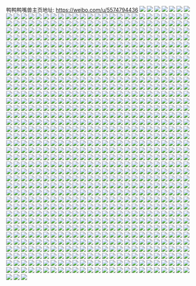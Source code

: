 鸭鸭鸭嘴兽主页地址: https://weibo.com/u/5574794436 
![](https://wx4.sinaimg.cn/mw2000/0065hgHigy1h96nouajh2j30u0140dm3.jpg) 
![](https://wx4.sinaimg.cn/mw2000/0065hgHigy1h96nov2oaoj30u0140aii.jpg) 
![](https://wx4.sinaimg.cn/mw2000/0065hgHigy1h96nowd6pgj30u0140jzq.jpg) 
![](https://wx4.sinaimg.cn/mw2000/0065hgHigy1h96novnorsj30u0140449.jpg) 
![](https://wx4.sinaimg.cn/mw2000/0065hgHigy1h93pv46q18j30u01407bn.jpg) 
![](https://wx4.sinaimg.cn/mw2000/0065hgHigy1h93pwjdvijj30u014077o.jpg) 
![](https://wx4.sinaimg.cn/mw2000/0065hgHigy1h93pv1ndvuj30u0140grq.jpg) 
![](https://wx4.sinaimg.cn/mw2000/0065hgHigy1h93pv2qgs5j30u0140jx1.jpg) 
![](https://wx4.sinaimg.cn/mw2000/0065hgHigy1h93pv26qduj30u0140jwz.jpg) 
![](https://wx4.sinaimg.cn/mw2000/0065hgHigy1h93pwk1xknj30u01400w3.jpg) 
![](https://wx4.sinaimg.cn/mw2000/0065hgHigy1h93ny7abktj30u014077g.jpg) 
![](https://wx4.sinaimg.cn/mw2000/0065hgHigy1h93ny7ujp4j30u0140gr9.jpg) 
![](https://wx4.sinaimg.cn/mw2000/0065hgHigy1h92mztzh8rj30u0140jwl.jpg) 
![](https://wx4.sinaimg.cn/mw2000/0065hgHigy1h92mzrkd99j30u013fwj8.jpg) 
![](https://wx4.sinaimg.cn/mw2000/0065hgHigy1h92mzs5x6yj30u0140n2b.jpg) 
![](https://wx4.sinaimg.cn/mw2000/0065hgHigy1h92mzuixi9j30u0140n2f.jpg) 
![](https://wx4.sinaimg.cn/mw2000/0065hgHigy1h92mzv11bqj30u0140gpw.jpg) 
![](https://wx4.sinaimg.cn/mw2000/0065hgHigy1h92mzsovsfj30u0140tcm.jpg) 
![](https://wx4.sinaimg.cn/mw2000/0065hgHigy1h8zszi3y9fj30u00u0agk.jpg) 
![](https://wx4.sinaimg.cn/mw2000/0065hgHigy1h8zsziu3f5j30u00u0af3.jpg) 
![](https://wx4.sinaimg.cn/mw2000/0065hgHigy1h8zszjgmttj30u00u0aei.jpg) 
![](https://wx4.sinaimg.cn/mw2000/0065hgHigy1h8zszjztd0j30u00u0424.jpg) 
![](https://wx4.sinaimg.cn/mw2000/0065hgHigy1h8zszko0y7j30u00u043l.jpg) 
![](https://wx4.sinaimg.cn/mw2000/0065hgHigy1h8zszl8tefj30u00u0q6s.jpg) 
![](https://wx4.sinaimg.cn/mw2000/0065hgHigy1h8zszlvw3nj30u00u0wjf.jpg) 
![](https://wx4.sinaimg.cn/mw2000/0065hgHigy1h8zszmotn4j30u00u0dn7.jpg) 
![](https://wx4.sinaimg.cn/mw2000/0065hgHigy1h8zsznal05j30u00u0jvf.jpg) 
![](https://wx4.sinaimg.cn/mw2000/0065hgHigy1h8yib9dwklj30u00u0dl0.jpg) 
![](https://wx4.sinaimg.cn/mw2000/0065hgHigy1h8yibadojij30u00u0427.jpg) 
![](https://wx4.sinaimg.cn/mw2000/0065hgHigy1h8yib9x91rj30u00u0wg7.jpg) 
![](https://wx4.sinaimg.cn/mw2000/0065hgHigy1h8tygnqoebj30oo0oodi4.jpg) 
![](https://wx4.sinaimg.cn/mw2000/0065hgHigy1h8s75ayn2fj30ui0u043v.jpg) 
![](https://wx4.sinaimg.cn/mw2000/0065hgHigy1h8s75eahltj30u00u0dlu.jpg) 
![](https://wx4.sinaimg.cn/mw2000/0065hgHigy1h8s75cb109j30u00u07dq.jpg) 
![](https://wx4.sinaimg.cn/mw2000/0065hgHigy1h8s75fl136j30u00u0wm3.jpg) 
![](https://wx4.sinaimg.cn/mw2000/0065hgHigy1h8s75ey0vxj30u00u045u.jpg) 
![](https://wx4.sinaimg.cn/mw2000/0065hgHigy1h8s75bmpy8j30u00u0tgc.jpg) 
![](https://wx4.sinaimg.cn/mw2000/0065hgHigy1h8s75cwm8aj30u00u07bi.jpg) 
![](https://wx4.sinaimg.cn/mw2000/0065hgHigy1h8s75dfa7yj30u00u00wi.jpg) 
![](https://wx4.sinaimg.cn/mw2000/0065hgHigy1h8s75g75xdj30u10u0jxe.jpg) 
![](https://wx4.sinaimg.cn/mw2000/0065hgHigy1h8s4f4kzmkj30u0140te4.jpg) 
![](https://wx4.sinaimg.cn/mw2000/0065hgHigy1h8s4ev4y2oj30u0140n3o.jpg) 
![](https://wx4.sinaimg.cn/mw2000/0065hgHigy1h8s4etfyw5j30u0140108.jpg) 
![](https://wx4.sinaimg.cn/mw2000/0065hgHigy1h8s4evnxe1j30u0140n21.jpg) 
![](https://wx4.sinaimg.cn/mw2000/0065hgHigy1h8s4eu1bazj30u0140k1a.jpg) 
![](https://wx4.sinaimg.cn/mw2000/0065hgHigy1h8s4eum1gzj30u0140gq5.jpg) 
![](https://wx4.sinaimg.cn/mw2000/0065hgHigy1h8rxg4v3ssj30u0140wme.jpg) 
![](https://wx4.sinaimg.cn/mw2000/0065hgHigy1h8rxg9kpyfj30u0140jz0.jpg) 
![](https://wx4.sinaimg.cn/mw2000/0065hgHigy1h8rxg7ee8gj30u0140te1.jpg) 
![](https://wx4.sinaimg.cn/mw2000/0065hgHigy1h8rxg65o97j30u0140gtz.jpg) 
![](https://wx4.sinaimg.cn/mw2000/0065hgHigy1h8rxg5l3vhj30u0140thc.jpg) 
![](https://wx4.sinaimg.cn/mw2000/0065hgHigy1h8rxg92amrj30u0140aio.jpg) 
![](https://wx4.sinaimg.cn/mw2000/0065hgHigy1h8rxg6prk5j30u0140juo.jpg) 
![](https://wx4.sinaimg.cn/mw2000/0065hgHigy1h8rxg7yoqkj30u01407ef.jpg) 
![](https://wx4.sinaimg.cn/mw2000/0065hgHigy1h8rxh5yh8sj30u0140dma.jpg) 
![](https://wx4.sinaimg.cn/mw2000/0065hgHigy1h8rwryb1y8j30u0140q9x.jpg) 
![](https://wx4.sinaimg.cn/mw2000/0065hgHigy1h8rwrwuoopj30u0140wsa.jpg) 
![](https://wx4.sinaimg.cn/mw2000/0065hgHigy1h8rwrxnzcjj30u01400zd.jpg) 
![](https://wx4.sinaimg.cn/mw2000/0065hgHigy1h8rwryz0c1j30u0140n4q.jpg) 
![](https://wx4.sinaimg.cn/mw2000/0065hgHigy1h8rwrvcgc6j30u0140gra.jpg) 
![](https://wx4.sinaimg.cn/mw2000/0065hgHigy1h8rwrvzudwj30u0140tf4.jpg) 
![](https://wx4.sinaimg.cn/mw2000/0065hgHigy1h8qi67w2fzj30qn0qnq4g.jpg) 
![](https://wx4.sinaimg.cn/mw2000/0065hgHigy1h8p2torzh8j30u014014k.jpg) 
![](https://wx4.sinaimg.cn/mw2000/0065hgHigy1h8p2tnmwupj30u0140ti1.jpg) 
![](https://wx4.sinaimg.cn/mw2000/0065hgHigy1h8p2to6qg9j30u0140qdm.jpg) 
![](https://wx4.sinaimg.cn/mw2000/0065hgHigy1h8p2tqg1evj30u0140tl5.jpg) 
![](https://wx4.sinaimg.cn/mw2000/0065hgHigy1h8p2tr1mruj30u0140naz.jpg) 
![](https://wx4.sinaimg.cn/mw2000/0065hgHigy1h8p2trlw1bj30u0140qf5.jpg) 
![](https://wx4.sinaimg.cn/mw2000/0065hgHigy1h8p2ts5zz2j30u0140aho.jpg) 
![](https://wx4.sinaimg.cn/mw2000/0065hgHigy1h8p2tpvvwdj30u0140aiq.jpg) 
![](https://wx4.sinaimg.cn/mw2000/0065hgHigy1h8p2tpc6rpj30u0140ah4.jpg) 
![](https://wx4.sinaimg.cn/mw2000/0065hgHigy1h8nxnah1hwj30u014047a.jpg) 
![](https://wx4.sinaimg.cn/mw2000/0065hgHigy1h8nxnbas5zj30u0140tin.jpg) 
![](https://wx4.sinaimg.cn/mw2000/0065hgHigy1h8nxnbwwa0j30u0140agx.jpg) 
![](https://wx4.sinaimg.cn/mw2000/0065hgHigy1h8nxnclhvrj30u0140k08.jpg) 
![](https://wx4.sinaimg.cn/mw2000/0065hgHigy1h8nxnd8sicj30u0140dml.jpg) 
![](https://wx4.sinaimg.cn/mw2000/0065hgHigy1h8nxne0wf2j30u0140qdg.jpg) 
![](https://wx4.sinaimg.cn/mw2000/0065hgHigy1h8nxnfl1x4j30u0140149.jpg) 
![](https://wx4.sinaimg.cn/mw2000/0065hgHigy1h8nxngt21fj30u0140dlc.jpg) 
![](https://wx4.sinaimg.cn/mw2000/0065hgHigy1h8nxng87k6j30u0140dpf.jpg) 
![](https://wx4.sinaimg.cn/mw2000/0065hgHigy1h8nemo5fmyj30u01400yj.jpg) 
![](https://wx4.sinaimg.cn/mw2000/0065hgHigy1h8nemmz2pzj30u0140whj.jpg) 
![](https://wx4.sinaimg.cn/mw2000/0065hgHigy1h8nemhpzoxj30u0140te4.jpg) 
![](https://wx4.sinaimg.cn/mw2000/0065hgHigy1h8nemphdz4j30u0140tg9.jpg) 
![](https://wx4.sinaimg.cn/mw2000/0065hgHigy1h8nemm4j8kj30u0140n1r.jpg) 
![](https://wx4.sinaimg.cn/mw2000/0065hgHigy1h8neml5ur1j30u0140te3.jpg) 
![](https://wx4.sinaimg.cn/mw2000/0065hgHigy1h8nemqbixbj30u0140n0n.jpg) 
![](https://wx4.sinaimg.cn/mw2000/0065hgHigy1h8nemj20hhj30u0140grb.jpg) 
![](https://wx4.sinaimg.cn/mw2000/0065hgHigy1h8nemk8qk3j30u0140tfa.jpg) 
![](https://wx4.sinaimg.cn/mw2000/0065hgHigy1h8lukufrfwj30u01407cz.jpg) 
![](https://wx4.sinaimg.cn/mw2000/0065hgHigy1h8lukxhtqoj30u014045j.jpg) 
![](https://wx4.sinaimg.cn/mw2000/0065hgHigy1h8lukv097yj30u013zwke.jpg) 
![](https://wx4.sinaimg.cn/mw2000/0065hgHigy1h8lukwdlyxj30u013zjwm.jpg) 
![](https://wx4.sinaimg.cn/mw2000/0065hgHigy1h8lukvueu8j30u0140myv.jpg) 
![](https://wx4.sinaimg.cn/mw2000/0065hgHigy1h8luky4l1gj30u013z42k.jpg) 
![](https://wx4.sinaimg.cn/mw2000/0065hgHigy1h8lukzcbp9j30u013z7ap.jpg) 
![](https://wx4.sinaimg.cn/mw2000/0065hgHigy1h8lukyr1mmj30u013zjxm.jpg) 
![](https://wx4.sinaimg.cn/mw2000/0065hgHigy1h8lukwx3rsj30u013z7b0.jpg) 
![](https://wx4.sinaimg.cn/mw2000/0065hgHigy1h8l3r499q5j30u0190ahz.jpg) 
![](https://wx4.sinaimg.cn/mw2000/0065hgHigy1h8kmmf7csvj30u0140jx5.jpg) 
![](https://wx4.sinaimg.cn/mw2000/0065hgHigy1h8kmmbnpnqj30u0140wk8.jpg) 
![](https://wx4.sinaimg.cn/mw2000/0065hgHigy1h8kmmd2wvxj30u0140n3e.jpg) 
![](https://wx4.sinaimg.cn/mw2000/0065hgHigy1h8kmmcbz7gj30u0140jwm.jpg) 
![](https://wx4.sinaimg.cn/mw2000/0065hgHigy1h8kmmek37hj30u014078p.jpg) 
![](https://wx4.sinaimg.cn/mw2000/0065hgHigy1h8kmmdufs5j30u0140af4.jpg) 
![](https://wx4.sinaimg.cn/mw2000/0065hgHigy1h8km62jcgij30u00u00yq.jpg) 
![](https://wx4.sinaimg.cn/mw2000/0065hgHigy1h8km63l224j30u00u0ahr.jpg) 
![](https://wx4.sinaimg.cn/mw2000/0065hgHigy1h8km5wu0xpj30u00u0dky.jpg) 
![](https://wx4.sinaimg.cn/mw2000/0065hgHigy1h8km60mcn9j30u00u07ag.jpg) 
![](https://wx4.sinaimg.cn/mw2000/0065hgHigy1h8km61m1ssj30u00u0dnb.jpg) 
![](https://wx4.sinaimg.cn/mw2000/0065hgHigy1h8km5zlboej30u00u0q89.jpg) 
![](https://wx4.sinaimg.cn/mw2000/0065hgHigy1h8km5xoz7hj30u00u0dlt.jpg) 
![](https://wx4.sinaimg.cn/mw2000/0065hgHigy1h8km5yoibuj30u00u0tfa.jpg) 
![](https://wx4.sinaimg.cn/mw2000/0065hgHigy1h8km5vzgm2j30u00u0n2k.jpg) 
![](https://wx4.sinaimg.cn/mw2000/0065hgHigy1h8k7scfjgyj30u0140th1.jpg) 
![](https://wx4.sinaimg.cn/mw2000/0065hgHigy1h8k7s58fr9j30u01404dp.jpg) 
![](https://wx4.sinaimg.cn/mw2000/0065hgHigy1h8k7sb4jrpj30u01407aw.jpg) 
![](https://wx4.sinaimg.cn/mw2000/0065hgHigy1h8k7sa1i9wj30u0140wkc.jpg) 
![](https://wx4.sinaimg.cn/mw2000/0065hgHigy1h8k7seongcj30u0140tne.jpg) 
![](https://wx4.sinaimg.cn/mw2000/0065hgHigy1h8k7s90jxcj30u0140ag9.jpg) 
![](https://wx4.sinaimg.cn/mw2000/0065hgHigy1h8k7s6b2xxj30u0140agp.jpg) 
![](https://wx4.sinaimg.cn/mw2000/0065hgHigy1h8k7s7c2dmj30u0140n3k.jpg) 
![](https://wx4.sinaimg.cn/mw2000/0065hgHigy1h8k7s80ye5j30u0140di7.jpg) 
![](https://wx4.sinaimg.cn/mw2000/0065hgHigy1h8k7oalxbbj30u0140du4.jpg) 
![](https://wx4.sinaimg.cn/mw2000/0065hgHigy1h8k7o85wbaj30u0140qi7.jpg) 
![](https://wx4.sinaimg.cn/mw2000/0065hgHigy1h8k7o91n7uj30u01404ff.jpg) 
![](https://wx4.sinaimg.cn/mw2000/0065hgHigy1h8k7o9srbjj30u0140wpz.jpg) 
![](https://wx4.sinaimg.cn/mw2000/0065hgHigy1h8k7oethjdj30u0140dre.jpg) 
![](https://wx4.sinaimg.cn/mw2000/0065hgHigy1h8k7oc17doj30u0140dqv.jpg) 
![](https://wx4.sinaimg.cn/mw2000/0065hgHigy1h8k7oe230ej30u0140gz1.jpg) 
![](https://wx4.sinaimg.cn/mw2000/0065hgHigy1h8k7od5oyzj30u0140doi.jpg) 
![](https://wx4.sinaimg.cn/mw2000/0065hgHigy1h8k7ob7wgkj30u0140789.jpg) 
![](https://wx4.sinaimg.cn/mw2000/0065hgHigy1h8k5l0jpwej30u0140q9s.jpg) 
![](https://wx4.sinaimg.cn/mw2000/0065hgHigy1h8k5l1lam4j30u0140dlp.jpg) 
![](https://wx4.sinaimg.cn/mw2000/0065hgHigy1h8k5l89lqmj30u0140wqy.jpg) 
![](https://wx4.sinaimg.cn/mw2000/0065hgHigy1h8k5lyqt3vj30u0140k17.jpg) 
![](https://wx4.sinaimg.cn/mw2000/0065hgHigy1h8k5l2tuwhj30u0140150.jpg) 
![](https://wx4.sinaimg.cn/mw2000/0065hgHigy1h8k5l9l0klj30u0140th7.jpg) 
![](https://wx4.sinaimg.cn/mw2000/0065hgHigy1h8k5l5md49j30u0140471.jpg) 
![](https://wx4.sinaimg.cn/mw2000/0065hgHigy1h8k5l3ujx9j30u0140aeg.jpg) 
![](https://wx4.sinaimg.cn/mw2000/0065hgHigy1h8k5l4k0gnj30u014043i.jpg) 
![](https://wx4.sinaimg.cn/mw2000/0065hgHigy1h8k2nfpy7pj30u00u0wlr.jpg) 
![](https://wx4.sinaimg.cn/mw2000/0065hgHigy1h8k2ni2lblj30ui0u07as.jpg) 
![](https://wx4.sinaimg.cn/mw2000/0065hgHigy1h8k2ngwn1ij30u00u0tdr.jpg) 
![](https://wx4.sinaimg.cn/mw2000/0065hgHigy1h8k2nj4eo8j30u00u07a4.jpg) 
![](https://wx4.sinaimg.cn/mw2000/0065hgHigy1h8k2nlggdqj30u00u0dml.jpg) 
![](https://wx4.sinaimg.cn/mw2000/0065hgHigy1h8k2nk96djj30u00u00zk.jpg) 
![](https://wx4.sinaimg.cn/mw2000/0065hgHigy1h8jwwidea4j30u00u0tdy.jpg) 
![](https://wx4.sinaimg.cn/mw2000/0065hgHigy1h8jwwj5e2zj30u00u0tfp.jpg) 
![](https://wx4.sinaimg.cn/mw2000/0065hgHigy1h8jwwjs5y8j30u00u0q6u.jpg) 
![](https://wx4.sinaimg.cn/mw2000/0065hgHigy1h8jwwksjcuj30u00u0gqo.jpg) 
![](https://wx4.sinaimg.cn/mw2000/0065hgHigy1h8jwwlh9crj30u00u0dkr.jpg) 
![](https://wx4.sinaimg.cn/mw2000/0065hgHigy1h8jwwm6131j30u00u0jxj.jpg) 
![](https://wx4.sinaimg.cn/mw2000/0065hgHigy1h8jnymjl3gj30u01400wu.jpg) 
![](https://wx4.sinaimg.cn/mw2000/0065hgHigy1h8jnynzwtkj30u0140jwh.jpg) 
![](https://wx4.sinaimg.cn/mw2000/0065hgHigy1h8jnynbocpj30u01400xb.jpg) 
![](https://wx4.sinaimg.cn/mw2000/0065hgHigy1h8jnys9qpxj30u0140dma.jpg) 
![](https://wx4.sinaimg.cn/mw2000/0065hgHigy1h8jnyq07lxj30u0140tj7.jpg) 
![](https://wx4.sinaimg.cn/mw2000/0065hgHigy1h8jnyukz45j30u013fwlr.jpg) 
![](https://wx4.sinaimg.cn/mw2000/0065hgHigy1h8jnyt0riej30u0140qbe.jpg) 
![](https://wx4.sinaimg.cn/mw2000/0065hgHigy1h8jnyrkektj30u0140k2p.jpg) 
![](https://wx4.sinaimg.cn/mw2000/0065hgHigy1h8jnytu8hzj30u0140161.jpg) 
![](https://wx4.sinaimg.cn/mw2000/0065hgHigy1h8jmv3h2n9j30u01407em.jpg) 
![](https://wx4.sinaimg.cn/mw2000/0065hgHigy1h8jmv4v4lfj30u0140tjd.jpg) 
![](https://wx4.sinaimg.cn/mw2000/0065hgHigy1h8jmv10fchj30u0140qci.jpg) 
![](https://wx4.sinaimg.cn/mw2000/0065hgHigy1h8jmv1sqqoj30u01407fq.jpg) 
![](https://wx4.sinaimg.cn/mw2000/0065hgHigy1h8jmv2pgtyj30u01407dm.jpg) 
![](https://wx4.sinaimg.cn/mw2000/0065hgHigy1h8jmv464e6j30u0140qb6.jpg) 
![](https://wx4.sinaimg.cn/mw2000/0065hgHigy1h8jlz4squpj30u014045a.jpg) 
![](https://wx4.sinaimg.cn/mw2000/0065hgHigy1h8jlz72mqlj30u013fdsk.jpg) 
![](https://wx4.sinaimg.cn/mw2000/0065hgHigy1h8jlz7shp3j30u0140q9n.jpg) 
![](https://wx4.sinaimg.cn/mw2000/0065hgHigy1h8jlz2sl19j30u0140k4s.jpg) 
![](https://wx4.sinaimg.cn/mw2000/0065hgHigy1h8jlz3jkcsj30u0140dkd.jpg) 
![](https://wx4.sinaimg.cn/mw2000/0065hgHigy1h8jlz5fq0yj30u01407bm.jpg) 
![](https://wx4.sinaimg.cn/mw2000/0065hgHigy1h8jlz46rjxj30u0140grv.jpg) 
![](https://wx4.sinaimg.cn/mw2000/0065hgHigy1h8jlz66zi6j30u0140dpq.jpg) 
![](https://wx4.sinaimg.cn/mw2000/0065hgHigy1h8jlz1uwinj30u0140gyr.jpg) 
![](https://wx4.sinaimg.cn/mw2000/0065hgHigy1h8jkp3aoppj30u0140gr0.jpg) 
![](https://wx4.sinaimg.cn/mw2000/0065hgHigy1h8jkp5v8nij30u0140qf1.jpg) 
![](https://wx4.sinaimg.cn/mw2000/0065hgHigy1h8jkp7swzpj30u0140aix.jpg) 
![](https://wx4.sinaimg.cn/mw2000/0065hgHigy1h8jkp9ckpfj30u0140k1e.jpg) 
![](https://wx4.sinaimg.cn/mw2000/0065hgHigy1h8jkp6sfkhj30u01407ge.jpg) 
![](https://wx4.sinaimg.cn/mw2000/0065hgHigy1h8jkpa2cmoj30u0140gus.jpg) 
![](https://wx4.sinaimg.cn/mw2000/0065hgHigy1h8jkp8ipxej30u013zn5d.jpg) 
![](https://wx4.sinaimg.cn/mw2000/0065hgHigy1h8jkp4353yj30u013zwqn.jpg) 
![](https://wx4.sinaimg.cn/mw2000/0065hgHigy1h8jkp4vo12j30u013z7e9.jpg) 
![](https://wx4.sinaimg.cn/mw2000/0065hgHigy1h8jj4d8iafj30u0140qbs.jpg) 
![](https://wx4.sinaimg.cn/mw2000/0065hgHigy1h8jj4f9z2jj30u0140tlg.jpg) 
![](https://wx4.sinaimg.cn/mw2000/0065hgHigy1h8jj4igabqj30u0140qbm.jpg) 
![](https://wx4.sinaimg.cn/mw2000/0065hgHigy1h8jj4nnc48j30u0140nb2.jpg) 
![](https://wx4.sinaimg.cn/mw2000/0065hgHigy1h8jj4mfjk8j30u014045p.jpg) 
![](https://wx4.sinaimg.cn/mw2000/0065hgHigy1h8jj4k8p9kj30u0140aiu.jpg) 
![](https://wx4.sinaimg.cn/mw2000/0065hgHigy1h8jj4ql9r0j30u0140tjj.jpg) 
![](https://wx4.sinaimg.cn/mw2000/0065hgHigy1h8jj4s6pvyj30u0140dre.jpg) 
![](https://wx4.sinaimg.cn/mw2000/0065hgHigy1h8jj4u8rpyj30u0140jzy.jpg) 
![](https://wx4.sinaimg.cn/mw2000/0065hgHigy1h8jgekmafbj30u0140dq8.jpg) 
![](https://wx4.sinaimg.cn/mw2000/0065hgHigy1h8jgelyoy0j30u01407cj.jpg) 
![](https://wx4.sinaimg.cn/mw2000/0065hgHigy1h8jgej5ehrj30u0140785.jpg) 
![](https://wx4.sinaimg.cn/mw2000/0065hgHigy1h8jgemuwmtj30u0140gup.jpg) 
![](https://wx4.sinaimg.cn/mw2000/0065hgHigy1h8jgel7y8rj30u0140wn6.jpg) 
![](https://wx4.sinaimg.cn/mw2000/0065hgHigy1h8jgejugkkj30u014045s.jpg) 
![](https://wx4.sinaimg.cn/mw2000/0065hgHigy1h8iuigaj8hj30u0140jyz.jpg) 
![](https://wx4.sinaimg.cn/mw2000/0065hgHigy1h8iuir81y3j30u0140dnl.jpg) 
![](https://wx4.sinaimg.cn/mw2000/0065hgHigy1h8iuicnxy4j30u0140grl.jpg) 
![](https://wx4.sinaimg.cn/mw2000/0065hgHigy1h8iuiede1pj30u0140afr.jpg) 
![](https://wx4.sinaimg.cn/mw2000/0065hgHigy1h8iuii8a9bj30u014079x.jpg) 
![](https://wx4.sinaimg.cn/mw2000/0065hgHigy1h8iuikmfb4j30u0140gsg.jpg) 
![](https://wx4.sinaimg.cn/mw2000/0065hgHigy1h8iu2me9xzj30u00u0gsm.jpg) 
![](https://wx4.sinaimg.cn/mw2000/0065hgHigy1h8gatoafyfj30u00u0go0.jpg) 
![](https://wx4.sinaimg.cn/mw2000/0065hgHigy1h8gatpbg25j30u00u0tbb.jpg) 
![](https://wx4.sinaimg.cn/mw2000/0065hgHigy1h8gatpsl14j30u00u0gp5.jpg) 
![](https://wx4.sinaimg.cn/mw2000/0065hgHigy1h8gatouvowj30u00u0wh3.jpg) 
![](https://wx4.sinaimg.cn/mw2000/0065hgHigy1h8g9556mwoj30u00u0wjx.jpg) 
![](https://wx4.sinaimg.cn/mw2000/0065hgHigy1h8eew702edj30sg0q276a.jpg) 
![](https://wx4.sinaimg.cn/mw2000/0065hgHigy1h8d3ryls5qj30c80as0sy.jpg) 
![](https://wx4.sinaimg.cn/mw2000/0065hgHigy1h8c4pln0xaj32dc2dcx6q.jpg) 
![](https://wx4.sinaimg.cn/mw2000/0065hgHigy1h8504w0irvj30u00u07af.jpg) 
![](https://wx4.sinaimg.cn/mw2000/0065hgHigy1h8504wgcw0j30u013bwhq.jpg) 
![](https://wx4.sinaimg.cn/mw2000/0065hgHigy1h836hwsqa5j30u00u0wqo.jpg) 
![](https://wx4.sinaimg.cn/mw2000/0065hgHigy1h836hy4cbjj30u00u0ag4.jpg) 
![](https://wx4.sinaimg.cn/mw2000/0065hgHigy1h836hyvwxjj30u00u049y.jpg) 
![](https://wx4.sinaimg.cn/mw2000/0065hgHigy1h836i22t7cj30u00u010e.jpg) 
![](https://wx4.sinaimg.cn/mw2000/0065hgHigy1h836i1eayej30u00u011a.jpg) 
![](https://wx4.sinaimg.cn/mw2000/0065hgHigy1h836hxjituj30u00u07bs.jpg) 
![](https://wx4.sinaimg.cn/mw2000/0065hgHigy1h836hzk6h2j30u00u07eh.jpg) 
![](https://wx4.sinaimg.cn/mw2000/0065hgHigy1h836i0qabbj30u00u010j.jpg) 
![](https://wx4.sinaimg.cn/mw2000/0065hgHigy1h836i04tdpj30u00u0aft.jpg) 
![](https://wx4.sinaimg.cn/mw2000/0065hgHigy1h80xpc9y0yj30u00u0djb.jpg) 
![](https://wx4.sinaimg.cn/mw2000/0065hgHigy1h80xa85hs0j30u0136agm.jpg) 
![](https://wx4.sinaimg.cn/mw2000/0065hgHigy1h7z3u4ehchj30u00u0td8.jpg) 
![](https://wx4.sinaimg.cn/mw2000/0065hgHigy1h7vquxmc0uj30u013f47y.jpg) 
![](https://wx4.sinaimg.cn/mw2000/0065hgHigy1h7s97hd4gpj30u00u0teq.jpg) 
![](https://wx4.sinaimg.cn/mw2000/0065hgHigy1h7s6rkyl6lj30u00u0n3y.jpg) 
![](https://wx4.sinaimg.cn/mw2000/0065hgHigy1h7r49jt3yij30u00u0q8s.jpg) 
![](https://wx4.sinaimg.cn/mw2000/0065hgHigy1h7pyiyjzecj30u013f458.jpg) 
![](https://wx4.sinaimg.cn/mw2000/0065hgHigy1h7pyiz5k9xj30u013fagm.jpg) 
![](https://wx4.sinaimg.cn/mw2000/0065hgHigy1h7py147loej30u013faee.jpg) 
![](https://wx4.sinaimg.cn/mw2000/0065hgHigy1h7nqelz8r5j314p0o542v.jpg) 
![](https://wx4.sinaimg.cn/mw2000/0065hgHigy1h7m41fqbafj30u014047i.jpg) 
![](https://wx4.sinaimg.cn/mw2000/0065hgHigy1h7m41l3aeyj30u01404cd.jpg) 
![](https://wx4.sinaimg.cn/mw2000/0065hgHigy1h7m41m3zxwj30u0140akb.jpg) 
![](https://wx4.sinaimg.cn/mw2000/0065hgHigy1h7m41n464wj30u0140nb4.jpg) 
![](https://wx4.sinaimg.cn/mw2000/0065hgHigy1h7m3tps8cpj30u014014w.jpg) 
![](https://wx4.sinaimg.cn/mw2000/0065hgHigy1h7m3ttdf6sj30u0140nbe.jpg) 
![](https://wx4.sinaimg.cn/mw2000/0065hgHigy1h7m3tonvlrj30u014011a.jpg) 
![](https://wx4.sinaimg.cn/mw2000/0065hgHigy1h7m3tnvgckj30u013zdme.jpg) 
![](https://wx4.sinaimg.cn/mw2000/0065hgHigy1h7m3tqv1hbj30u014014z.jpg) 
![](https://wx4.sinaimg.cn/mw2000/0065hgHigy1h7m3trnzcbj30u0140n4l.jpg) 
![](https://wx4.sinaimg.cn/mw2000/0065hgHigy1h7m3tlpghpj30u0140tfr.jpg) 
![](https://wx4.sinaimg.cn/mw2000/0065hgHigy1h7m3txu8wsj30u0140k4y.jpg) 
![](https://wx4.sinaimg.cn/mw2000/0065hgHigy1h7m3tn3k1kj30u0140n5r.jpg) 
![](https://wx4.sinaimg.cn/mw2000/0065hgHigy1h7m3fhat2mj30u014012w.jpg) 
![](https://wx4.sinaimg.cn/mw2000/0065hgHigy1h7m3fdmyrcj30u0140gwg.jpg) 
![](https://wx4.sinaimg.cn/mw2000/0065hgHigy1h7m3ff06kbj30u014012j.jpg) 
![](https://wx4.sinaimg.cn/mw2000/0065hgHigy1h7m3fbe7a3j30u0140ak2.jpg) 
![](https://wx4.sinaimg.cn/mw2000/0065hgHigy1h7m3fctsnwj30u0140k2g.jpg) 
![](https://wx4.sinaimg.cn/mw2000/0065hgHigy1h7m3fea0a6j30u0140ag5.jpg) 
![](https://wx4.sinaimg.cn/mw2000/0065hgHigy1h7m3fc4wpjj30u0140n4v.jpg) 
![](https://wx4.sinaimg.cn/mw2000/0065hgHigy1h7m3ffs2wpj30u0140gvj.jpg) 
![](https://wx4.sinaimg.cn/mw2000/0065hgHigy1h7m3fgjqxpj30u0140doc.jpg) 
![](https://wx4.sinaimg.cn/mw2000/0065hgHigy1h7m39sglsaj30u0140n7p.jpg) 
![](https://wx4.sinaimg.cn/mw2000/0065hgHigy1h7m39xntlej30u0140wmx.jpg) 
![](https://wx4.sinaimg.cn/mw2000/0065hgHigy1h7m39t8p6aj30u013zqfk.jpg) 
![](https://wx4.sinaimg.cn/mw2000/0065hgHigy1h7m39qsxoyj30u0140qe7.jpg) 
![](https://wx4.sinaimg.cn/mw2000/0065hgHigy1h7m39w69cpj30u0140agj.jpg) 
![](https://wx4.sinaimg.cn/mw2000/0065hgHigy1h7m39wyt0aj30u0140gvy.jpg) 
![](https://wx4.sinaimg.cn/mw2000/0065hgHigy1h7m39rnetsj30u0141tl7.jpg) 
![](https://wx4.sinaimg.cn/mw2000/0065hgHigy1h7m39vhlw4j30u013z7fn.jpg) 
![](https://wx4.sinaimg.cn/mw2000/0065hgHigy1h7m39uq2o7j30u0140amp.jpg) 
![](https://wx4.sinaimg.cn/mw2000/0065hgHigy1h7m2rrq130j30u00u0q8z.jpg) 
![](https://wx4.sinaimg.cn/mw2000/0065hgHigy1h7m2rs90wcj30u00u0gpc.jpg) 
![](https://wx4.sinaimg.cn/mw2000/0065hgHigy1h7m1oq9dl3j30u0140gvw.jpg) 
![](https://wx4.sinaimg.cn/mw2000/0065hgHigy1h7m1or503ij30u0140gy7.jpg) 
![](https://wx4.sinaimg.cn/mw2000/0065hgHigy1h7m1os8sfoj30u0140dqb.jpg) 
![](https://wx4.sinaimg.cn/mw2000/0065hgHigy1h7k7iwdg70j30u0140n7y.jpg) 
![](https://wx4.sinaimg.cn/mw2000/0065hgHigy1h7k7ixbnv3j30u013zdoj.jpg) 
![](https://wx4.sinaimg.cn/mw2000/0065hgHigy1h7k6po7ghyj30u00u0q9p.jpg) 
![](https://wx4.sinaimg.cn/mw2000/0065hgHigy1h7k6pm3q0fj30u00u0n3y.jpg) 
![](https://wx4.sinaimg.cn/mw2000/0065hgHigy1h7k6pu21tvj30u00u010o.jpg) 
![](https://wx4.sinaimg.cn/mw2000/0065hgHigy1h7k6ps0hocj30u00u07ac.jpg) 
![](https://wx4.sinaimg.cn/mw2000/0065hgHigy1h7k6pqfuzvj30u00u0q9v.jpg) 
![](https://wx4.sinaimg.cn/mw2000/0065hgHigy1h7k6ppegdej30u00u00zo.jpg) 
![](https://wx4.sinaimg.cn/mw2000/0065hgHigy1h7k6pl4hypj30u00u0jy0.jpg) 
![](https://wx4.sinaimg.cn/mw2000/0065hgHigy1h7k6pt28n9j30u00u0n3d.jpg) 
![](https://wx4.sinaimg.cn/mw2000/0065hgHigy1h7k6pn4bslj30u00u010g.jpg) 
![](https://wx4.sinaimg.cn/mw2000/0065hgHigy1h7eysaeklcj30n80tqdnj.jpg) 
![](https://wx4.sinaimg.cn/mw2000/0065hgHigy1h7eysb5jkjj30n80tqai1.jpg) 
![](https://wx4.sinaimg.cn/mw2000/0065hgHigy1h7e5kke4yij30u00u043r.jpg) 
![](https://wx4.sinaimg.cn/mw2000/0065hgHigy1h7dzv6un1yj30u00u0tf2.jpg) 
![](https://wx4.sinaimg.cn/mw2000/0065hgHigy1h7dzv7hzqmj30u00u043m.jpg) 
![](https://wx4.sinaimg.cn/mw2000/0065hgHigy1h7dzv8a08tj30u00xe43x.jpg) 
![](https://wx4.sinaimg.cn/mw2000/0065hgHigy1h7dzv97w5nj30u00u0thf.jpg) 
![](https://wx4.sinaimg.cn/mw2000/0065hgHigy1h7aeg929kmj30u013gn3q.jpg) 
![](https://wx4.sinaimg.cn/mw2000/0065hgHigy1h7a08wl8fej30u00u0wgy.jpg) 
![](https://wx4.sinaimg.cn/mw2000/0065hgHigy1h7a08pjo21j30u10u0gqi.jpg) 
![](https://wx4.sinaimg.cn/mw2000/0065hgHigy1h7a08qj4c4j30u00u0dm2.jpg) 
![](https://wx4.sinaimg.cn/mw2000/0065hgHigy1h7a08sak5jj30u00u0grw.jpg) 
![](https://wx4.sinaimg.cn/mw2000/0065hgHigy1h7a08rfrjoj30u00u07ax.jpg) 
![](https://wx4.sinaimg.cn/mw2000/0065hgHigy1h7a08usfanj30u00u0dn3.jpg) 
![](https://wx4.sinaimg.cn/mw2000/0065hgHigy1h7a08tv67aj30u00u0n2a.jpg) 
![](https://wx4.sinaimg.cn/mw2000/0065hgHigy1h7a08t2cqzj30u00u0jut.jpg) 
![](https://wx4.sinaimg.cn/mw2000/0065hgHigy1h7a08vp5uvj30u00u0gpa.jpg) 
![](https://wx4.sinaimg.cn/mw2000/0065hgHigy1h79erzeorqj30u0140wm1.jpg) 
![](https://wx4.sinaimg.cn/mw2000/0065hgHigy1h73zdo26xrj30lo0sv767.jpg) 
![](https://wx4.sinaimg.cn/mw2000/0065hgHigy1h72riiq9hyj30u00u0jwo.jpg) 
![](https://wx4.sinaimg.cn/mw2000/0065hgHigy1h72r912617j30u00u0dgb.jpg) 
![](https://wx4.sinaimg.cn/mw2000/0065hgHigy1h72g983qfmj30sg0mc76m.jpg) 
![](https://wx4.sinaimg.cn/mw2000/0065hgHigy1h70kkytcsoj30u00u078r.jpg) 
![](https://wx4.sinaimg.cn/mw2000/0065hgHigy1h70kkzllblj30u00u043s.jpg) 
![](https://wx4.sinaimg.cn/mw2000/0065hgHigy1h70kl0kb8mj30u00u0jwr.jpg) 
![](https://wx4.sinaimg.cn/mw2000/0065hgHigy1h70kl17hhwj30u00u0q5x.jpg) 
![](https://wx4.sinaimg.cn/mw2000/0065hgHigy1h70kl1y34hj30u00u0dk5.jpg) 
![](https://wx4.sinaimg.cn/mw2000/0065hgHigy1h70kl34242j30u00u03za.jpg) 
![](https://wx4.sinaimg.cn/mw2000/0065hgHigy1h70kl3tl1aj30u00u0dh1.jpg) 
![](https://wx4.sinaimg.cn/mw2000/0065hgHigy1h70kl4kntvj30u00u0tcj.jpg) 
![](https://wx4.sinaimg.cn/mw2000/0065hgHigy1h70kl56qb2j30u00u075v.jpg) 
![](https://wx4.sinaimg.cn/mw2000/0065hgHigy1h6y8f7l5bij30u00u00us.jpg) 
![](https://wx4.sinaimg.cn/mw2000/0065hgHigy1h6y796uot8j30u00u1n23.jpg) 
![](https://wx4.sinaimg.cn/mw2000/0065hgHigy1h6x0ho3m9qj30u014043u.jpg) 
![](https://wx4.sinaimg.cn/mw2000/0065hgHigy1h6vgwn7eqjj30u00u010a.jpg) 
![](https://wx4.sinaimg.cn/mw2000/0065hgHigy1h6urp11xp3j30nm0e6gnt.jpg) 
![](https://wx4.sinaimg.cn/mw2000/0065hgHigy1h6uqkxhs8hj30nn0e7401.jpg) 
![](https://wx4.sinaimg.cn/mw2000/0065hgHigy1h6ubli7kkbj30sg0sgdm6.jpg) 
![](https://wx4.sinaimg.cn/mw2000/0065hgHigy1h6t2f4qu6kj30u00u0t9v.jpg) 
![](https://wx4.sinaimg.cn/mw2000/0065hgHigy1h6r491j49vj30u00u0aeb.jpg) 
![](https://wx4.sinaimg.cn/mw2000/0065hgHigy1h6r4929ql9j30u00u00yl.jpg) 
![](https://wx4.sinaimg.cn/mw2000/0065hgHigy1h6r492ytkrj30u00u0n26.jpg) 
![](https://wx4.sinaimg.cn/mw2000/0065hgHigy1h6r493pkbaj30u00u17cd.jpg) 
![](https://wx4.sinaimg.cn/mw2000/0065hgHigy1h6r49490rqj30u00u0din.jpg) 
![](https://wx4.sinaimg.cn/mw2000/0065hgHigy1h6r496jd4lj30u00u0tf4.jpg) 
![](https://wx4.sinaimg.cn/mw2000/0065hgHigy1h6r4978i42j30u00u0jw2.jpg) 
![](https://wx4.sinaimg.cn/mw2000/0065hgHigy1h6r497x7hzj30u00u0ten.jpg) 
![](https://wx4.sinaimg.cn/mw2000/0065hgHigy1h6r498kt48j30u00u0dkx.jpg) 
![](https://wx4.sinaimg.cn/mw2000/0065hgHigy1h6r0cwdwwuj30u00u0adm.jpg) 
![](https://wx4.sinaimg.cn/mw2000/0065hgHigy1h6ojgnt8qwj30u00u0gp9.jpg) 
![](https://wx4.sinaimg.cn/mw2000/0065hgHigy1h6og3rgs3qj30tc0tcaba.jpg) 
![](https://wx4.sinaimg.cn/mw2000/0065hgHigy1h6ny5r4gi0j30si11zjwk.jpg) 
![](https://wx4.sinaimg.cn/mw2000/0065hgHigy1h6ny5ro3hkj30u00u0q3s.jpg) 
![](https://wx4.sinaimg.cn/mw2000/0065hgHigy1h6nq646zxmj30u00u0jsw.jpg) 
![](https://wx4.sinaimg.cn/mw2000/0065hgHigy1h6moy9oeizj30u00u0dh6.jpg) 
![](https://wx4.sinaimg.cn/mw2000/0065hgHigy1h6moya7g0dj30sb0sagng.jpg) 
![](https://wx4.sinaimg.cn/mw2000/0065hgHigy1h6mneobd1tj30u013yjx5.jpg) 
![](https://wx4.sinaimg.cn/mw2000/0065hgHigy1h6mn9u5ywpj30u00u0ac0.jpg) 
![](https://wx4.sinaimg.cn/mw2000/0065hgHigy1h6mimvmts9j326o26ogyo.jpg) 
![](https://wx4.sinaimg.cn/mw2000/0065hgHigy1h6mhop4gt2j30mi0mijua.jpg) 
![](https://wx4.sinaimg.cn/mw2000/0065hgHigy1h6m33csxgnj31sr2dcn7m.jpg) 
![](https://wx4.sinaimg.cn/mw2000/0065hgHigy1h6kghyxxpgj30u00u0ab6.jpg) 
![](https://wx4.sinaimg.cn/mw2000/0065hgHigy1h6kc40mha2j30u00u0gqc.jpg) 
![](https://wx4.sinaimg.cn/mw2000/0065hgHigy1h6kc41bad2j30u00u0djp.jpg) 
![](https://wx4.sinaimg.cn/mw2000/0065hgHigy1h6jyzztbgwj30u00u0dlg.jpg) 
![](https://wx4.sinaimg.cn/mw2000/0065hgHigy1h6jz00m58pj30u00u0jtz.jpg) 
![](https://wx4.sinaimg.cn/mw2000/0065hgHigy1h6jp76zmnfj30q70q73zk.jpg) 
![](https://wx4.sinaimg.cn/mw2000/0065hgHigy1h6jp77nquuj30sh0sh0vm.jpg) 
![](https://wx4.sinaimg.cn/mw2000/0065hgHigy1h6j7obb2bej30u013jaey.jpg) 
![](https://wx4.sinaimg.cn/mw2000/0065hgHigy1h6j7oamufyj30u013jgml.jpg) 
![](https://wx4.sinaimg.cn/mw2000/0065hgHigy1h6j7o9vzl4j30u013jdgq.jpg) 
![](https://wx4.sinaimg.cn/mw2000/0065hgHigy1h6j6n9e62lj30u00u00uk.jpg) 
![](https://wx4.sinaimg.cn/mw2000/0065hgHigy1h6j27sgabyj30u00u00w1.jpg) 
![](https://wx4.sinaimg.cn/mw2000/0065hgHigy1h6j27t83awj30u00u0q74.jpg) 
![](https://wx4.sinaimg.cn/mw2000/0065hgHigy1h6irpqhg1cj30u00u0n1b.jpg) 
![](https://wx4.sinaimg.cn/mw2000/0065hgHigy1h6iloof18xj30u00u044z.jpg) 
![](https://wx4.sinaimg.cn/mw2000/0065hgHigy1h6i5ggby3gj30u00u00yv.jpg) 
![](https://wx4.sinaimg.cn/mw2000/0065hgHigy1h6i2u5u0vjj30u00u0gmo.jpg) 
![](https://wx4.sinaimg.cn/mw2000/0065hgHigy1h6i2u6k84aj30u00u0413.jpg) 
![](https://wx4.sinaimg.cn/mw2000/0065hgHigy1h6hkh9ix31j32dc2dc4mi.jpg) 
![](https://wx4.sinaimg.cn/mw2000/0065hgHigy1h6hfhvz9t2j31s12dc0zt.jpg) 
![](https://wx4.sinaimg.cn/mw2000/0065hgHigy1h6hf4lmke4j31rr1rsb29.jpg) 
![](https://wx4.sinaimg.cn/mw2000/0065hgHigy1h6fqx7zt88j30l50l5jrk.jpg) 
![](https://wx4.sinaimg.cn/mw2000/0065hgHigy1h6fqx8ebktj30kn0knglo.jpg) 
![](https://wx4.sinaimg.cn/mw2000/0065hgHigy1h6fk7p410jj30ou0ou0y2.jpg) 
![](https://wx4.sinaimg.cn/mw2000/0065hgHigy1h6fjfyfzcvj32dc2dcqv5.jpg) 
![](https://wx4.sinaimg.cn/mw2000/0065hgHigy1h6fjge8ckxj32dc2dcu0x.jpg) 
![](https://wx4.sinaimg.cn/mw2000/0065hgHigy1h6ejgg5h4rj30m40thjzl.jpg) 
![](https://wx4.sinaimg.cn/mw2000/0065hgHigy1h6ejhqhgk9j30hb0n2wi2.jpg) 
![](https://wx4.sinaimg.cn/mw2000/0065hgHigy1h6ejgfnpwfj30lf0sjn6f.jpg) 
![](https://wx4.sinaimg.cn/mw2000/0065hgHigy1h6dg0fe6x9j31270u0qd9.jpg) 
![](https://wx4.sinaimg.cn/mw2000/0065hgHigy1h6detkj970j30u011tjxa.jpg) 
![](https://wx4.sinaimg.cn/mw2000/0065hgHigy1h6detl6i9ij30u011tafw.jpg) 
![](https://wx4.sinaimg.cn/mw2000/0065hgHigy1h6detju9e2j30u011tq86.jpg) 
![](https://wx4.sinaimg.cn/mw2000/0065hgHigy1h6detj4hlej30u011tjxb.jpg) 
![](https://wx4.sinaimg.cn/mw2000/0065hgHigy1h6detieme6j30u011t43b.jpg) 
![](https://wx4.sinaimg.cn/mw2000/0065hgHigy1h6detlvnirj30u011tq7a.jpg) 
![](https://wx4.sinaimg.cn/mw2000/0065hgHigy1h6b7wb62o0j30u00y77ba.jpg) 
![](https://wx4.sinaimg.cn/mw2000/0065hgHigy1h6b7wbwxh5j30u013z49n.jpg) 
![](https://wx4.sinaimg.cn/mw2000/0065hgHigy1h6b7wci6oyj30u01400zm.jpg) 
![](https://wx4.sinaimg.cn/mw2000/0065hgHigy1h6b7wd486lj30u0140ahh.jpg) 
![](https://wx4.sinaimg.cn/mw2000/0065hgHigy1h6b4dimr95j30u00u0n4f.jpg) 
![](https://wx4.sinaimg.cn/mw2000/0065hgHigy1h6b4dmyxy6j30u00u0q9d.jpg) 
![](https://wx4.sinaimg.cn/mw2000/0065hgHigy1h6b4dksflxj30u00u046a.jpg) 
![](https://wx4.sinaimg.cn/mw2000/0065hgHigy1h6b4djo0r7j30u00u0qc8.jpg) 
![](https://wx4.sinaimg.cn/mw2000/0065hgHigy1h6b4dnyyqaj30u00u0tf8.jpg) 
![](https://wx4.sinaimg.cn/mw2000/0065hgHigy1h6b4dltvpyj30u00u0gu2.jpg) 
![](https://wx4.sinaimg.cn/mw2000/0065hgHigy1h6avtri1l8j31400u0791.jpg) 
![](https://wx4.sinaimg.cn/mw2000/0065hgHigy1h6au14ct45j30u00u0qbp.jpg) 
![](https://wx4.sinaimg.cn/mw2000/0065hgHigy1h6au151o1ij30u00u0q9z.jpg) 
![](https://wx4.sinaimg.cn/mw2000/0065hgHigy1h6a0578vgyj30u00ttwg8.jpg) 
![](https://wx4.sinaimg.cn/mw2000/0065hgHigy1h68p68yl7mj30u00u0wha.jpg) 
![](https://wx4.sinaimg.cn/mw2000/0065hgHigy1h68ok1ep6jj31400u0aet.jpg) 
![](https://wx4.sinaimg.cn/mw2000/0065hgHigy1h65ab87cxuj30pb0pb0uv.jpg) 
![](https://wx4.sinaimg.cn/mw2000/0065hgHigy1h65a64jwa4j30rs0rs3yy.jpg) 
![](https://wx4.sinaimg.cn/mw2000/0065hgHigy1h65a654ngtj30tc0ta3zw.jpg) 
![](https://wx4.sinaimg.cn/mw2000/0065hgHigy1h649le3hoxj316h0sbtd2.jpg) 
![](https://wx4.sinaimg.cn/mw2000/0065hgHigy1h6482dynydj317a17aqd3.jpg) 
![](https://wx4.sinaimg.cn/mw2000/0065hgHigy1h6482efgr9j319019049w.jpg) 
![](https://wx4.sinaimg.cn/mw2000/0065hgHigy1h640vreipjj30qy0qyaaz.jpg) 
![](https://wx4.sinaimg.cn/mw2000/0065hgHigy1h62zeqszfej30u0140qcz.jpg) 
![](https://wx4.sinaimg.cn/mw2000/0065hgHigy1h62zerpaw3j30u014010q.jpg) 
![](https://wx4.sinaimg.cn/mw2000/0065hgHigy1h62zet4ww1j30u0140agq.jpg) 
![](https://wx4.sinaimg.cn/mw2000/0065hgHigy1h62zeug9tzj30u0140jy2.jpg) 
![](https://wx4.sinaimg.cn/mw2000/0065hgHigy1h62vfpackpj30u00u0gnp.jpg) 
![](https://wx4.sinaimg.cn/mw2000/0065hgHigy1h61sjmhnw8j30op0opdg3.jpg) 
![](https://wx4.sinaimg.cn/mw2000/0065hgHigy1h61sjmwtsxj30r40r4q4g.jpg) 
![](https://wx4.sinaimg.cn/mw2000/0065hgHigy1h61sjnal7oj30sg0sgq5w.jpg) 
![](https://wx4.sinaimg.cn/mw2000/0065hgHigy1h61sjno8w2j3140140jro.jpg) 
![](https://wx4.sinaimg.cn/mw2000/0065hgHigy1h61btr1xeej30u00u0n14.jpg) 
![](https://wx4.sinaimg.cn/mw2000/0065hgHigy1h61btrtupej30u00u0t9c.jpg) 
![](https://wx4.sinaimg.cn/mw2000/0065hgHigy1h61bft8sqoj30u00u0jss.jpg) 
![](https://wx4.sinaimg.cn/mw2000/0065hgHigy1h61bfusqv3j30u00u0q4f.jpg) 
![](https://wx4.sinaimg.cn/mw2000/0065hgHigy1h61bfvl57lj30u00u0796.jpg) 
![](https://wx4.sinaimg.cn/mw2000/0065hgHigy1h61bfwfizlj30u00u0n1l.jpg) 
![](https://wx4.sinaimg.cn/mw2000/0065hgHigy1h61bftzmegj30u00u00v0.jpg) 
![](https://wx4.sinaimg.cn/mw2000/0065hgHigy1h61bfsai80j30u00u00tv.jpg) 
![](https://wx4.sinaimg.cn/mw2000/0065hgHigy1h61bfxghsvj30u00u00xh.jpg) 
![](https://wx4.sinaimg.cn/mw2000/0065hgHigy1h61bfyata4j30u00u079e.jpg) 
![](https://wx4.sinaimg.cn/mw2000/0065hgHigy1h61bfz8eqmj30u00u0dl0.jpg) 
![](https://wx4.sinaimg.cn/mw2000/0065hgHigy1h614d1ziiij30u00u0gqq.jpg) 
![](https://wx4.sinaimg.cn/mw2000/0065hgHigy1h5zekznl8pj30u00u00ve.jpg) 
![](https://wx4.sinaimg.cn/mw2000/0065hgHigy1h5yij7gsddj30u00u0ah1.jpg) 
![](https://wx4.sinaimg.cn/mw2000/0065hgHigy1h5ygat44l0j30sg0lcjtk.jpg) 
![](https://wx4.sinaimg.cn/mw2000/0065hgHigy1h5x6w17q15j30u00u0myb.jpg) 
![](https://wx4.sinaimg.cn/mw2000/0065hgHigy1h5x2ufvytdj30u00u0gn8.jpg) 
![](https://wx4.sinaimg.cn/mw2000/0065hgHigy1h5vxacskgxj31400u042k.jpg) 
![](https://wx4.sinaimg.cn/mw2000/0065hgHigy1h5uyx3ivjnj321x1jf77g.jpg) 
![](https://wx4.sinaimg.cn/mw2000/0065hgHigy1h5uu2xgzhuj32dc2dce8b.jpg) 
![](https://wx4.sinaimg.cn/mw2000/0065hgHigy1h5t4g5k4vpj30u00u0gre.jpg) 
![](https://wx4.sinaimg.cn/mw2000/0065hgHigy1h5t4g645ltj30u00u0ta5.jpg) 
![](https://wx4.sinaimg.cn/mw2000/0065hgHigy1h5t4g4v2pkj30u00u0die.jpg) 
![](https://wx4.sinaimg.cn/mw2000/0065hgHigy1h5sr7gwl8xj31el1emwzz.jpg) 
![](https://wx4.sinaimg.cn/mw2000/0065hgHigy1h5re7wl1h5j30u00u0q63.jpg) 
![](https://wx4.sinaimg.cn/mw2000/0065hgHigy1h5re7x81vlj30u00u5ae1.jpg) 
![](https://wx4.sinaimg.cn/mw2000/0065hgHigy1h5rdq93bu7j30u00u0gqd.jpg) 
![](https://wx4.sinaimg.cn/mw2000/0065hgHigy1h5rdq9qrz8j30u00u00x9.jpg) 
![](https://wx4.sinaimg.cn/mw2000/0065hgHigy1h5p6r4yqtsj30u00u0ab0.jpg) 
![](https://wx4.sinaimg.cn/mw2000/0065hgHigy1h5nu526feqj30pa0pajtj.jpg) 
![](https://wx4.sinaimg.cn/mw2000/0065hgHigy1h5nhy05myqj30u00u0wi7.jpg) 
![](https://wx4.sinaimg.cn/mw2000/0065hgHigy1h5mqo0lxv2j30u01407ae.jpg) 
![](https://wx4.sinaimg.cn/mw2000/0065hgHigy1h5mi0v622ij30u0140dlb.jpg) 
![](https://wx4.sinaimg.cn/mw2000/0065hgHigy1h5mhr6gxffj30u01400xn.jpg) 
![](https://wx4.sinaimg.cn/mw2000/0065hgHigy1h5mhr7dkmxj30u0140ten.jpg) 
![](https://wx4.sinaimg.cn/mw2000/0065hgHigy1h5mhr86soej30u0140jxq.jpg) 
![](https://wx4.sinaimg.cn/mw2000/0065hgHigy1h5lp30f3wwj30u013jn06.jpg) 
![](https://wx4.sinaimg.cn/mw2000/0065hgHigy1h5lp2zik0qj30u013jtcw.jpg) 
![](https://wx4.sinaimg.cn/mw2000/0065hgHigy1h5lp2yst11j30u013jgre.jpg) 
![](https://wx4.sinaimg.cn/mw2000/0065hgHigy1h5lokmm79zj30u0190k24.jpg) 
![](https://wx4.sinaimg.cn/mw2000/0065hgHigy1h5loktsj8qj30u0190qbd.jpg) 
![](https://wx4.sinaimg.cn/mw2000/0065hgHigy1h5lokwo64qj30u0190k04.jpg) 
![](https://wx4.sinaimg.cn/mw2000/0065hgHigy1h5lol0609rj30u01907fr.jpg) 
![](https://wx4.sinaimg.cn/mw2000/0065hgHigy1h5l3m26e2zj30u00u00w9.jpg) 
![](https://wx4.sinaimg.cn/mw2000/0065hgHigy1h5kc6ju2rrj30u00u0q4k.jpg) 
![](https://wx4.sinaimg.cn/mw2000/0065hgHigy1h5k420jh5tj30u00u0426.jpg) 
![](https://wx4.sinaimg.cn/mw2000/0065hgHigy1h5k4280p93j30u00u00wu.jpg) 
![](https://wx4.sinaimg.cn/mw2000/0065hgHigy1h5k4277qs5j30u00u0dj1.jpg) 
![](https://wx4.sinaimg.cn/mw2000/0065hgHigy1h5k424ctggj30u00u0jwk.jpg) 
![](https://wx4.sinaimg.cn/mw2000/0065hgHigy1h5k423ec8lj30u00u0tda.jpg) 
![](https://wx4.sinaimg.cn/mw2000/0065hgHigy1h5k425gnl9j30u00u00xd.jpg) 
![](https://wx4.sinaimg.cn/mw2000/0065hgHigy1h5k421fv44j30u00u0q7f.jpg) 
![](https://wx4.sinaimg.cn/mw2000/0065hgHigy1h5k422irinj30u00u00x5.jpg) 
![](https://wx4.sinaimg.cn/mw2000/0065hgHigy1h5k426ay4rj30u00u041a.jpg) 
![](https://wx4.sinaimg.cn/mw2000/0065hgHigy1h5dlewjycuj30u00u0ted.jpg) 
![](https://wx4.sinaimg.cn/mw2000/0065hgHigy1h5dlf22rfxj30u00u0whq.jpg) 
![](https://wx4.sinaimg.cn/mw2000/0065hgHigy1h5dlex6fmpj30u00u0q7j.jpg) 
![](https://wx4.sinaimg.cn/mw2000/0065hgHigy1h5dleyxeirj30u00u0jx3.jpg) 
![](https://wx4.sinaimg.cn/mw2000/0065hgHigy1h5dlf1hwjaj30u00u0tfy.jpg) 
![](https://wx4.sinaimg.cn/mw2000/0065hgHigy1h5dlf0qdqej30u00u0jtd.jpg) 
![](https://wx4.sinaimg.cn/mw2000/0065hgHigy1h5dlf2movhj30u00u0q5n.jpg) 
![](https://wx4.sinaimg.cn/mw2000/0065hgHigy1h5dlf06gnsj30u00u0q4r.jpg) 
![](https://wx4.sinaimg.cn/mw2000/0065hgHigy1h5dlezmholj30rk0rkjun.jpg) 
![](https://wx4.sinaimg.cn/mw2000/0065hgHigy1h5d3ufdn76j30uj0u00wl.jpg) 
![](https://wx4.sinaimg.cn/mw2000/0065hgHigy1h5d3uigg0yj30uj0u0n1i.jpg) 
![](https://wx4.sinaimg.cn/mw2000/0065hgHigy1h5d3udymeij30ui0u0q79.jpg) 
![](https://wx4.sinaimg.cn/mw2000/0065hgHigy1h5d3ueqgkkj30uj0u0gqp.jpg) 
![](https://wx4.sinaimg.cn/mw2000/0065hgHigy1h5d3uh3d61j30uj0u0jwi.jpg) 
![](https://wx4.sinaimg.cn/mw2000/0065hgHigy1h5d3uixospj30uj0u0q41.jpg) 
![](https://wx4.sinaimg.cn/mw2000/0065hgHigy1h5d3ug0xvyj30uj0u0tdu.jpg) 
![](https://wx4.sinaimg.cn/mw2000/0065hgHigy1h5d3uhrxq6j30uj0u0tbe.jpg) 
![](https://wx4.sinaimg.cn/mw2000/0065hgHigy1h5d3u9m03bj30uj0u0jwf.jpg) 
![](https://wx4.sinaimg.cn/mw2000/0065hgHigy1h5d3ua97ovj30uj0u0ads.jpg) 
![](https://wx4.sinaimg.cn/mw2000/0065hgHigy1h5d3uasfk7j30uj0u0aem.jpg) 
![](https://wx4.sinaimg.cn/mw2000/0065hgHigy1h5d3ube23jj30uj0u0wi7.jpg) 
![](https://wx4.sinaimg.cn/mw2000/0065hgHigy1h5d3uc2peij30uj0u0juz.jpg) 
![](https://wx4.sinaimg.cn/mw2000/0065hgHigy1h5d3ud0qu0j30ui0u00w7.jpg) 
![](https://wx4.sinaimg.cn/mw2000/0065hgHigy1h5d3ugk34wj30uj0u0jww.jpg) 
![](https://wx4.sinaimg.cn/mw2000/0065hgHigy1h5cdjdhn9wj31s11s2hdt.jpg) 
![](https://wx4.sinaimg.cn/mw2000/0065hgHigy1h5cd487sgnj32aa2aab2a.jpg) 
![](https://wx4.sinaimg.cn/mw2000/0065hgHigy1h57qamgd82j30u00u0gph.jpg) 
![](https://wx4.sinaimg.cn/mw2000/0065hgHigy1h56b4c3yvwj30u0140djr.jpg) 
![](https://wx4.sinaimg.cn/mw2000/0065hgHigy1h5618vwmgxj30u029wq9j.jpg) 
![](https://wx4.sinaimg.cn/mw2000/0065hgHigy1h5618wmvc6j30u02t4104.jpg) 
![](https://wx4.sinaimg.cn/mw2000/0065hgHigy1h5618xjc1vj30u02c0n2q.jpg) 
![](https://wx4.sinaimg.cn/mw2000/0065hgHigy1h55hlo7ueaj30qy0qwjw6.jpg) 
![](https://wx4.sinaimg.cn/mw2000/0065hgHigy1h55hl32emej30u00u0aeu.jpg) 
![](https://wx4.sinaimg.cn/mw2000/0065hgHigy1h55hl16zkij30u00u0dla.jpg) 
![](https://wx4.sinaimg.cn/mw2000/0065hgHigy1h55hl5h799j30u00u0gph.jpg) 
![](https://wx4.sinaimg.cn/mw2000/0065hgHigy1h55hl1sowsj30u00u0gql.jpg) 
![](https://wx4.sinaimg.cn/mw2000/0065hgHigy1h55hm9cc72j30qy0qy77z.jpg) 
![](https://wx4.sinaimg.cn/mw2000/0065hgHigy1h55hl4xsn9j30u00u0wjl.jpg) 
![](https://wx4.sinaimg.cn/mw2000/0065hgHigy1h55hl0k06hj30u00u0445.jpg) 
![](https://wx4.sinaimg.cn/mw2000/0065hgHigy1h55hl3rcj5j30u00u042l.jpg) 
![](https://wx4.sinaimg.cn/mw2000/0065hgHigy1h55hl2jftwj30u00u079m.jpg) 
![](https://wx4.sinaimg.cn/mw2000/0065hgHigy1h55hkz6n46j30u00u0agr.jpg) 
![](https://wx4.sinaimg.cn/mw2000/0065hgHigy1h558q6au6zj30ks0ks3z1.jpg) 
![](https://wx4.sinaimg.cn/mw2000/0065hgHigy1h54zbzvp6hj30u00u0djl.jpg) 
![](https://wx4.sinaimg.cn/mw2000/0065hgHigy1h54zbz3niqj30u00u0jw1.jpg) 
![](https://wx4.sinaimg.cn/mw2000/0065hgHigy1h54zbx7z1cj30u00u0q7v.jpg) 
![](https://wx4.sinaimg.cn/mw2000/0065hgHigy1h54zc18fl1j30u00u0jvy.jpg) 
![](https://wx4.sinaimg.cn/mw2000/0065hgHigy1h54zc0jc78j30u00u0jvx.jpg) 
![](https://wx4.sinaimg.cn/mw2000/0065hgHigy1h54zby1sa8j30u00u0gqg.jpg) 
![](https://wx4.sinaimg.cn/mw2000/0065hgHigy1h53ae3xm99j31400u0aax.jpg) 
![](https://wx4.sinaimg.cn/mw2000/0065hgHigy1h50z9qfu4cj30e40e3ab8.jpg) 
![](https://wx4.sinaimg.cn/mw2000/0065hgHigy1h4zry1pj6nj30u00u0teh.jpg) 
![](https://wx4.sinaimg.cn/mw2000/0065hgHigy1h4zeai0qt7j30aa0aa0ta.jpg) 
![](https://wx4.sinaimg.cn/mw2000/0065hgHigy1h4yievz6vzj30u00u0te4.jpg) 
![](https://wx4.sinaimg.cn/mw2000/0065hgHigy1h4yiewo369j30u00u0q98.jpg) 
![](https://wx4.sinaimg.cn/mw2000/0065hgHigy1h4yiexangsj30u00u0agr.jpg) 
![](https://wx4.sinaimg.cn/mw2000/0065hgHigy1h4xwp5cp6dj30u00u0jsc.jpg) 
![](https://wx4.sinaimg.cn/mw2000/0065hgHigy1h4x3iie8s8j30ax0axgm0.jpg) 
![](https://wx4.sinaimg.cn/mw2000/0065hgHigy1h4w2atqq3jj30u010m43d.jpg) 
![](https://wx4.sinaimg.cn/mw2000/0065hgHigy1h4volym8oij30oy0oxwg5.jpg) 
![](https://wx4.sinaimg.cn/mw2000/0065hgHigy1h4uz7fv938j30u00u078l.jpg) 
![](https://wx4.sinaimg.cn/mw2000/0065hgHigy1h4unvp8mlcj30u00u0wih.jpg) 
![](https://wx4.sinaimg.cn/mw2000/0065hgHigy1h4ug2p6iuzj30u00u0wk6.jpg) 
![](https://wx4.sinaimg.cn/mw2000/0065hgHigy1h4ug2oflahj30u00u0q82.jpg) 
![](https://wx4.sinaimg.cn/mw2000/0065hgHigy1h4ug2q0iuoj30u00u0793.jpg) 
![](https://wx4.sinaimg.cn/mw2000/0065hgHigy1h4ug2npbmrj30u00u0q7e.jpg) 
![](https://wx4.sinaimg.cn/mw2000/0065hgHigy1h4ra0bka73j31400u0whm.jpg) 
![](https://wx4.sinaimg.cn/mw2000/0065hgHigy1h4ra0c9m6jj31400u0tb2.jpg) 
![](https://wx4.sinaimg.cn/mw2000/0065hgHigy1h4qxbce34aj31ns18uayt.jpg) 
![](https://wx4.sinaimg.cn/mw2000/0065hgHigy1h4qxb9w8ebj31h013rwzq.jpg) 
![](https://wx4.sinaimg.cn/mw2000/0065hgHigy1h4qxbbgeakj31p019r1kx.jpg) 
![](https://wx4.sinaimg.cn/mw2000/0065hgHigy1h4qxbjarcuj31i51i64qp.jpg) 
![](https://wx4.sinaimg.cn/mw2000/0065hgHigy1h4qxbdxwj4j31hw1hw7wh.jpg) 
![](https://wx4.sinaimg.cn/mw2000/0065hgHigy1h4qxbocvsxj322c22cnpd.jpg) 
![](https://wx4.sinaimg.cn/mw2000/0065hgHigy1h4k4t3oub0j30u013jwk8.jpg) 
![](https://wx4.sinaimg.cn/mw2000/0065hgHigy1h4k4t310rij30u013jdmv.jpg) 
![](https://wx4.sinaimg.cn/mw2000/0065hgHigy1h4j3nzhfqyj30u013jk04.jpg) 
![](https://wx4.sinaimg.cn/mw2000/0065hgHigy1h4j3o06k4mj30u013jtgh.jpg) 
![](https://wx4.sinaimg.cn/mw2000/0065hgHigy1h4j3o0w2qhj30u013j45n.jpg) 
![](https://wx4.sinaimg.cn/mw2000/0065hgHigy1h4j3o1neo9j30u00u0ajg.jpg) 
![](https://wx4.sinaimg.cn/mw2000/0065hgHigy1h4ij91ijg8j30oh0ogdis.jpg) 
![](https://wx4.sinaimg.cn/mw2000/0065hgHigy1h4ij9101p1j30ph0phdj5.jpg) 
![](https://wx4.sinaimg.cn/mw2000/0065hgHigy1h4ij90jrhqj30pt0ptgp4.jpg) 
![](https://wx4.sinaimg.cn/mw2000/0065hgHigy1h4ij900t0bj30pq0pptcb.jpg) 
![](https://wx4.sinaimg.cn/mw2000/0065hgHigy1h4ij8xjvjqj30px0px0w4.jpg) 
![](https://wx4.sinaimg.cn/mw2000/0065hgHigy1h4ij8y4nq1j30pj0pj41h.jpg) 
![](https://wx4.sinaimg.cn/mw2000/0065hgHigy1h4ij8zjqfjj30px0pxtc4.jpg) 
![](https://wx4.sinaimg.cn/mw2000/0065hgHigy1h4ij8z2vduj30pm0pm77p.jpg) 
![](https://wx4.sinaimg.cn/mw2000/0065hgHigy1h4ij8ylzfyj30pv0pvwhj.jpg) 
![](https://wx4.sinaimg.cn/mw2000/0065hgHigy1h4i21aziayj30u00u0gpw.jpg) 
![](https://wx4.sinaimg.cn/mw2000/0065hgHigy1h4i21bjbwrj30u00u078u.jpg) 
![](https://wx4.sinaimg.cn/mw2000/0065hgHigy1h4e0my4quij30u013jwkd.jpg) 
![](https://wx4.sinaimg.cn/mw2000/0065hgHigy1h4e0mywthgj30u013jdk6.jpg) 
![](https://wx4.sinaimg.cn/mw2000/0065hgHigy1h4a6pi2s1uj30sg0sg0vm.jpg) 
![](https://wx4.sinaimg.cn/mw2000/0065hgHigy1h48xgs7x56j30u00u0gr7.jpg) 
![](https://wx4.sinaimg.cn/mw2000/0065hgHigy1h48xgtfi01j30u00u07a5.jpg) 
![](https://wx4.sinaimg.cn/mw2000/0065hgHigy1h48xgsuxfvj30u00u0q92.jpg) 
![](https://wx4.sinaimg.cn/mw2000/0065hgHigy1h48xgrm9aej30u00u0n1h.jpg) 
![](https://wx4.sinaimg.cn/mw2000/0065hgHigy1h45c6fy0z6j30u00u0djd.jpg) 
![](https://wx4.sinaimg.cn/mw2000/0065hgHigy1h43vrbrku4j30v90ngabo.jpg) 
![](https://wx4.sinaimg.cn/mw2000/0065hgHigy1h3zubvjp9hj30u00u00xz.jpg) 
![](https://wx4.sinaimg.cn/mw2000/0065hgHigy1h3zubupjshj30u00u0djn.jpg) 
![](https://wx4.sinaimg.cn/mw2000/0065hgHigy1h3zubu2c0ij30ui0u0jvj.jpg) 
![](https://wx4.sinaimg.cn/mw2000/0065hgHigy1h3zubw7rqgj30u00u0wi0.jpg) 
![](https://wx4.sinaimg.cn/mw2000/0065hgHigy1h3zubybfo2j30ui0u00vm.jpg) 
![](https://wx4.sinaimg.cn/mw2000/0065hgHigy1h3zubz0rmwj30u00u0jur.jpg) 
![](https://wx4.sinaimg.cn/mw2000/0065hgHigy1h3zubwvqxoj30u00u0wi7.jpg) 
![](https://wx4.sinaimg.cn/mw2000/0065hgHigy1h3zubt96nkj30ui0u0jx9.jpg) 
![](https://wx4.sinaimg.cn/mw2000/0065hgHigy1h3zubxkls1j30u00u0jv5.jpg) 
![](https://wx4.sinaimg.cn/mw2000/0065hgHigy1h3yggkw5ncj30u00u076s.jpg) 
![](https://wx4.sinaimg.cn/mw2000/0065hgHigy1h3xlg52qblj30u01407dr.jpg) 
![](https://wx4.sinaimg.cn/mw2000/0065hgHigy1h3xlg4bf7tj30u013ytij.jpg) 
![](https://wx4.sinaimg.cn/mw2000/0065hgHigy1h3xlg6g6roj30u014044a.jpg) 
![](https://wx4.sinaimg.cn/mw2000/0065hgHigy1h3xkuu5wjaj30u00u0dnw.jpg) 
![](https://wx4.sinaimg.cn/mw2000/0065hgHigy1h3xkuxqkw5j30u00u0tcu.jpg) 
![](https://wx4.sinaimg.cn/mw2000/0065hgHigy1h3xkuv27oyj30u00u044h.jpg) 
![](https://wx4.sinaimg.cn/mw2000/0065hgHigy1h3xkuwzf8dj30u00u0agf.jpg) 
![](https://wx4.sinaimg.cn/mw2000/0065hgHigy1h3xkuw5edqj30u00u0thp.jpg) 
![](https://wx4.sinaimg.cn/mw2000/0065hgHigy1h3xkut06kaj30u00u0wl2.jpg) 
![](https://wx4.sinaimg.cn/mw2000/0065hgHigy1h3o42qxe0yj31be1bee06.jpg) 
![](https://wx4.sinaimg.cn/mw2000/0065hgHigy1h3o4329nk0j31be1beu01.jpg) 
![](https://wx4.sinaimg.cn/mw2000/0065hgHigy1h3o44m2murj31be1bex17.jpg) 
![](https://wx4.sinaimg.cn/mw2000/0065hgHigy1h3o42fk90jj31be1bee4m.jpg) 
![](https://wx4.sinaimg.cn/mw2000/0065hgHigy1h3o43tdnoyj31be1beqrq.jpg) 
![](https://wx4.sinaimg.cn/mw2000/0065hgHigy1h3o43al3kvj31be1be7q9.jpg) 
![](https://wx4.sinaimg.cn/mw2000/0065hgHigy1gxp749yyeaj30zi0ziq96.jpg) 
![](https://wx4.sinaimg.cn/mw2000/0065hgHigy1gxo6g51fkpj30nx0nxn50.jpg) 
![](https://wx4.sinaimg.cn/mw2000/0065hgHigy1gxc0lsuegsj30u00tz42g.jpg) 
![](https://wx4.sinaimg.cn/mw2000/0065hgHigy1gx5e8yecrkj318g0kitbh.jpg) 
![](https://wx4.sinaimg.cn/mw2000/0065hgHigy1gx3bfnow2ej31kw1kwhdt.jpg) 
![](https://wx4.sinaimg.cn/mw2000/0065hgHigy1gwzsp330jyj31400u0jwe.jpg) 
![](https://wx4.sinaimg.cn/mw2000/0065hgHigy1gwhaqg3pbqj30u00u0107.jpg) 
![](https://wx4.sinaimg.cn/mw2000/0065hgHigy1gwhaqkp9i5j30u00u0gs5.jpg) 
![](https://wx4.sinaimg.cn/mw2000/0065hgHigy1gwhaqib4u1j30u00u0n36.jpg) 
![](https://wx4.sinaimg.cn/mw2000/0065hgHigy1gwd7tub7m2j30u00u0jx0.jpg) 
![](https://wx4.sinaimg.cn/mw2000/0065hgHigy1gwd7txkqhcj30u00u0q7o.jpg) 
![](https://wx4.sinaimg.cn/mw2000/0065hgHigy1gwd7tvea9gj30u00u0jxu.jpg) 
![](https://wx4.sinaimg.cn/mw2000/0065hgHigy1gwd7twgak1j30u00u0dm4.jpg) 
![](https://wx4.sinaimg.cn/mw2000/0065hgHigy1gwd7trzyrtj30u00u00zl.jpg) 
![](https://wx4.sinaimg.cn/mw2000/0065hgHigy1gwd7tt6lkhj30u00u0jy8.jpg) 
![](https://wx4.sinaimg.cn/mw2000/0065hgHigy1gw5ogk815vj313w13wnaa.jpg) 
![](https://wx4.sinaimg.cn/mw2000/0065hgHigy1gw5ogkyd82j316o16maoa.jpg) 
![](https://wx4.sinaimg.cn/mw2000/0065hgHigy1gw5ogmcodtj31kw1kw4qp.jpg) 
![](https://wx4.sinaimg.cn/mw2000/0065hgHigy1gw5ognroroj31kw1kw1kx.jpg) 
![](https://wx4.sinaimg.cn/mw2000/0065hgHigy1gw5ogq09wdj31kw1kw4qp.jpg) 
![](https://wx4.sinaimg.cn/mw2000/0065hgHigy1gw5ogqsfjqj31h11h1kfs.jpg) 
![](https://wx4.sinaimg.cn/mw2000/0065hgHigy1gw3i0arxd7j30u00u00yg.jpg) 
![](https://wx4.sinaimg.cn/mw2000/0065hgHily1gw15r1ottkj30sg0sg0wq.jpg) 
![](https://wx4.sinaimg.cn/mw2000/0065hgHily1gw15r14pazj30tz0tz0wn.jpg) 
![](https://wx4.sinaimg.cn/mw2000/0065hgHigy1gsggv4r6flj30us0us0y3.jpg) 
![](https://wx4.sinaimg.cn/mw2000/0065hgHigy1gse9gwqk83j317p17pql5.jpg) 
![](https://wx4.sinaimg.cn/mw2000/0065hgHigy1gqvziastpqj30zk0nq41x.jpg) 
![](https://wx4.sinaimg.cn/mw2000/0065hgHigy1gqvzicq4z0j30zk0nq77v.jpg) 
![](https://wx4.sinaimg.cn/mw2000/0065hgHigy1gqvzieblm1j30zk0nqtc1.jpg) 
![](https://wx4.sinaimg.cn/mw2000/0065hgHigy1gqvzifwv7oj30zk0nqdj8.jpg) 
![](https://wx4.sinaimg.cn/mw2000/0065hgHily1go9bwmtevsj30u00u07jk.jpg) 
![](https://wx4.sinaimg.cn/mw2000/0065hgHily1go92rnzmnoj30u01bbthi.jpg) 
![](https://wx4.sinaimg.cn/mw2000/0065hgHily1go92rod0vnj30u01cwajg.jpg) 
![](https://wx4.sinaimg.cn/mw2000/0065hgHily1go92rpazedj30u01cngum.jpg) 
![](https://wx4.sinaimg.cn/mw2000/0065hgHily1go92pyiz2bj30jw0m6q60.jpg) 
![](https://wx4.sinaimg.cn/mw2000/0065hgHily1go92pyqarrj30k00nvdip.jpg) 
![](https://wx4.sinaimg.cn/mw2000/0065hgHily1gmavd0gnytj30u0190jvl.jpg) 
![](https://wx4.sinaimg.cn/mw2000/0065hgHily1gmavd1yhipj30u0177dkr.jpg) 
![](https://wx4.sinaimg.cn/mw2000/0065hgHily1gmavd3dl7hj30u0140dka.jpg) 
![](https://wx4.sinaimg.cn/mw2000/0065hgHily1glv7d4im3ej312m12mk6w.jpg) 
![](https://wx4.sinaimg.cn/mw2000/0065hgHily1glthfqht0oj30u00u0dj4.jpg) 
![](https://wx4.sinaimg.cn/mw2000/0065hgHily1glthfu908gj30u00u076x.jpg) 
![](https://wx4.sinaimg.cn/mw2000/0065hgHily1glthfoqzu3j30u00u041w.jpg) 
![](https://wx4.sinaimg.cn/mw2000/0065hgHily1glthfsrs6oj30u00u0mzo.jpg) 
![](https://wx4.sinaimg.cn/mw2000/0065hgHily1glthfpk4ktj30u00u041b.jpg) 
![](https://wx4.sinaimg.cn/mw2000/0065hgHily1glthfm31zwj30u00u0426.jpg) 
![](https://wx4.sinaimg.cn/mw2000/0065hgHily1glthfrv104j30u00u079b.jpg) 
![](https://wx4.sinaimg.cn/mw2000/0065hgHily1glthfno9mjj30u00u0gq1.jpg) 
![](https://wx4.sinaimg.cn/mw2000/0065hgHily1glthfx73rbj30u00u0jvc.jpg) 
![](https://wx4.sinaimg.cn/mw2000/0065hgHily1glak76sikhj30xg0p3q9d.jpg) 
![](https://wx4.sinaimg.cn/mw2000/0065hgHily1gl9sb5z5itj30u00u042c.jpg) 
![](https://wx4.sinaimg.cn/mw2000/0065hgHily1gl9sb48kh3j30u00u1n1c.jpg) 
![](https://wx4.sinaimg.cn/mw2000/0065hgHily1gl9sbav7kvj30u00u742u.jpg) 
![](https://wx4.sinaimg.cn/mw2000/0065hgHily1gl9sb7zzskj30u00u0q95.jpg) 
![](https://wx4.sinaimg.cn/mw2000/0065hgHily1gl9sbbqnswj314d0r9dm9.jpg) 
![](https://wx4.sinaimg.cn/mw2000/0065hgHily1gl9sb9lyelj30u00u0q8p.jpg) 
![](https://wx4.sinaimg.cn/mw2000/0065hgHily1gl9sbgfgf5j30u00u443x.jpg) 
![](https://wx4.sinaimg.cn/mw2000/0065hgHily1gl9sbd8mpcj30u00u0te7.jpg) 
![](https://wx4.sinaimg.cn/mw2000/0065hgHily1gl9sbf18twj30u70u0wju.jpg) 
![](https://wx4.sinaimg.cn/mw2000/0065hgHily1gkt37f0gpyj30u00u077g.jpg) 
![](https://wx4.sinaimg.cn/mw2000/0065hgHily1gkt37frxsdj30u00u0786.jpg) 
![](https://wx4.sinaimg.cn/mw2000/0065hgHily1gkojvcsz1uj30u00u0dlq.jpg) 
![](https://wx4.sinaimg.cn/mw2000/0065hgHily1gkojvdi5i2j30u00u0whd.jpg) 
![](https://wx4.sinaimg.cn/mw2000/0065hgHily1gkoj880sfdj30u00u0jw7.jpg) 
![](https://wx4.sinaimg.cn/mw2000/0065hgHily1gkoj8av591j30u00u0jup.jpg) 
![](https://wx4.sinaimg.cn/mw2000/0065hgHily1gkoj89nbhfj30u00u0aei.jpg) 
![](https://wx4.sinaimg.cn/mw2000/0065hgHily1gkoj8c6t1mj30u00u0q58.jpg) 
![](https://wx4.sinaimg.cn/mw2000/0065hgHily1gkmo2qgfltj30u00u0ac5.jpg) 
![](https://wx4.sinaimg.cn/mw2000/0065hgHily1gkmnnf8r0oj30u01gvgqj.jpg) 
![](https://wx4.sinaimg.cn/mw2000/0065hgHily1gkmnni2376j30u01gpn29.jpg) 
![](https://wx4.sinaimg.cn/mw2000/0065hgHily1gkmnnkiiu1j30u01gh43d.jpg) 
![](https://wx4.sinaimg.cn/mw2000/0065hgHily1gkmne46qzfj30u00u00wj.jpg) 
![](https://wx4.sinaimg.cn/mw2000/0065hgHily1gkfnoczkqnj30u01w9k8i.jpg) 
![](https://wx4.sinaimg.cn/mw2000/0065hgHily1gkc2xhihtyj315o15oe81.jpg) 
![](https://wx4.sinaimg.cn/mw2000/0065hgHily1gkbz6achprj30k00n0wej.jpg) 
![](https://wx4.sinaimg.cn/mw2000/0065hgHily1gk9kk7im3pj30u00tfwg2.jpg) 
![](https://wx4.sinaimg.cn/mw2000/0065hgHily1gk46iksvl6j31400oatcf.jpg) 
![](https://wx4.sinaimg.cn/mw2000/0065hgHily1gk3yp643i8j30q51hcadr.jpg) 
![](https://wx4.sinaimg.cn/mw2000/0065hgHily1gk3xva43eaj30u00mi41a.jpg) 
![](https://wx4.sinaimg.cn/mw2000/0065hgHily1gk1pgackbwj30u00k0jtx.jpg) 
![](https://wx4.sinaimg.cn/mw2000/0065hgHily1gk0jifd1vuj30u00u0q7y.jpg) 
![](https://wx4.sinaimg.cn/mw2000/0065hgHily1gjzfr17bwvj315k0qljvt.jpg) 
![](https://wx4.sinaimg.cn/mw2000/0065hgHily1gjz2zxjrysj30u0190dmr.jpg) 
![](https://wx4.sinaimg.cn/mw2000/0065hgHily1gjwyg9ozefj30u019ctcw.jpg) 
![](https://wx4.sinaimg.cn/mw2000/0065hgHily1gjwtyiw0b3j30u01bn78c.jpg) 
![](https://wx4.sinaimg.cn/mw2000/0065hgHily1gjuyvycyejj308c08caa1.jpg) 
![](https://wx4.sinaimg.cn/mw2000/0065hgHily1gjusalihkhj31jk15o1ky.jpg) 
![](https://wx4.sinaimg.cn/mw2000/0065hgHily1gjtmiativ5j311y0lck5e.jpg) 
![](https://wx4.sinaimg.cn/mw2000/0065hgHily1gjsc4fvsbhj31900u0afm.jpg) 
![](https://wx4.sinaimg.cn/mw2000/0065hgHily1gjsc4h7vrzj31900u0adm.jpg) 
![](https://wx4.sinaimg.cn/mw2000/0065hgHily1gj34xdbyoxj30hs0hsaaw.jpg) 
![](https://wx4.sinaimg.cn/mw2000/0065hgHily1gj317gfakej30u00u0n24.jpg) 
![](https://wx4.sinaimg.cn/mw2000/0065hgHily1gj1mj3pbaej30u00u04do.jpg) 
![](https://wx4.sinaimg.cn/mw2000/0065hgHily1gixgb2itezj30u0140wgv.jpg) 
![](https://wx4.sinaimg.cn/mw2000/0065hgHily1gixgb1su6bj30u0140tf0.jpg) 
![](https://wx4.sinaimg.cn/mw2000/0065hgHily1gixgb55tjij31400u078t.jpg) 
![](https://wx4.sinaimg.cn/mw2000/0065hgHily1gixgb3ojyij31400u0djy.jpg) 
![](https://wx4.sinaimg.cn/mw2000/0065hgHily1gixgb0f6wxj30u0190n3m.jpg) 
![](https://wx4.sinaimg.cn/mw2000/0065hgHily1gixgax3tlrj312r0u0gpy.jpg) 
![](https://wx4.sinaimg.cn/mw2000/0065hgHily1gixgb7wsofj313z0u0wki.jpg) 
![](https://wx4.sinaimg.cn/mw2000/0065hgHily1gixgb8fny0j30u0190aez.jpg) 
![](https://wx4.sinaimg.cn/mw2000/0065hgHily1gixgaywzv5j31400u0dl4.jpg) 
![](https://wx4.sinaimg.cn/mw2000/0065hgHily1gimx9w0ak3j30u01gstk3.jpg) 
![](https://wx4.sinaimg.cn/mw2000/0065hgHily1gimx9wb5ecj30u01fm0y6.jpg) 
![](https://wx4.sinaimg.cn/mw2000/0065hgHily1gi7tqv0vdyj311i11itlt.jpg) 
![](https://wx4.sinaimg.cn/mw2000/0065hgHily1gi4iq0qu7zj315o1jkhdu.jpg) 
![](https://wx4.sinaimg.cn/mw2000/0065hgHily1gi4iq1ns90j31gw13ohdu.jpg) 
![](https://wx4.sinaimg.cn/mw2000/0065hgHily1gi4iq2skq2j31400u07wh.jpg) 
![](https://wx4.sinaimg.cn/mw2000/0065hgHily1gi4iqg5fu5j30u00u0wk1.jpg) 
![](https://wx4.sinaimg.cn/mw2000/0065hgHily1gi4iqgrbnej30u00u07jf.jpg) 
![](https://wx4.sinaimg.cn/mw2000/0065hgHily1gi4iqfvnr2j30u00u04b2.jpg) 
![](https://wx4.sinaimg.cn/mw2000/0065hgHily1gi4iq8ih2wj311i1ka4qp.jpg) 
![](https://wx4.sinaimg.cn/mw2000/0065hgHily1gi4iq7hi1fj311i11i4qp.jpg) 
![](https://wx4.sinaimg.cn/mw2000/0065hgHily1gi4iq94qe0j311i1e11kx.jpg) 
![](https://wx4.sinaimg.cn/mw2000/0065hgHily1ggsoc2q2hrj30rn0qcwg7.jpg) 
![](https://wx4.sinaimg.cn/mw2000/0065hgHily1ggsoc333u7j30u00u076h.jpg) 
![](https://wx4.sinaimg.cn/mw2000/0065hgHily1ggbikq27vpj30c809amxh.jpg) 
![](https://wx4.sinaimg.cn/mw2000/0065hgHily1gfiyt91hqoj30u0190tdg.jpg) 
![](https://wx4.sinaimg.cn/mw2000/0065hgHily1gfiyt580owj31400u0gsw.jpg) 
![](https://wx4.sinaimg.cn/mw2000/0065hgHily1gf9pk9a4eij31400u076w.jpg) 
![](https://wx4.sinaimg.cn/mw2000/0065hgHily1gf9pk8p9trj31400u0n7v.jpg) 
![](https://wx4.sinaimg.cn/mw2000/0065hgHily1gf7fdwrzhwj31400u00ze.jpg) 
![](https://wx4.sinaimg.cn/mw2000/0065hgHily1gf61f7xdblj31400u0wi1.jpg) 
![](https://wx4.sinaimg.cn/mw2000/0065hgHily1gf3qsow4egj30u012xdkv.jpg) 
![](https://wx4.sinaimg.cn/mw2000/0065hgHily1getdo6092oj31400u0jxh.jpg) 
![](https://wx4.sinaimg.cn/mw2000/0065hgHily1getdp3p59dj31400u0djp.jpg) 
![](https://wx4.sinaimg.cn/mw2000/0065hgHily1geiyrjikizj30u00vuwh8.jpg) 
![](https://wx4.sinaimg.cn/mw2000/0065hgHily1geiyrbhl1bj30u00u0jty.jpg) 
![](https://wx4.sinaimg.cn/mw2000/0065hgHily1gefjtakqnej318y0ty4qp.jpg) 
![](https://wx4.sinaimg.cn/mw2000/0065hgHily1gefjtba03xj318y0tyx2l.jpg) 
![](https://wx4.sinaimg.cn/mw2000/0065hgHily1gefjtc06s8j318g18gnj7.jpg) 
![](https://wx4.sinaimg.cn/mw2000/0065hgHily1geefdkt5h1j31jk15okjl.jpg) 
![](https://wx4.sinaimg.cn/mw2000/0065hgHily1geefdokwt2j31jk15ou0x.jpg) 
![](https://wx4.sinaimg.cn/mw2000/0065hgHily1geayh9p259j30u019o11w.jpg) 
![](https://wx4.sinaimg.cn/mw2000/0065hgHily1geayha0oicj30u018y47o.jpg) 
![](https://wx4.sinaimg.cn/mw2000/0065hgHily1ge2txtil8uj31jk15o4qp.jpg) 
![](https://wx4.sinaimg.cn/mw2000/0065hgHily1ge2txss660j315o1jk4qp.jpg) 
![](https://wx4.sinaimg.cn/mw2000/0065hgHily1ge01whskalj30u0190tiw.jpg) 
![](https://wx4.sinaimg.cn/mw2000/0065hgHily1ge01wi7caaj30u0190h2q.jpg) 
![](https://wx4.sinaimg.cn/mw2000/0065hgHily1gdzz1fnpjbj30u00mi47r.jpg) 
![](https://wx4.sinaimg.cn/mw2000/0065hgHily1gaysc9n6qdj30u0140tj8.jpg) 
![](https://wx4.sinaimg.cn/mw2000/0065hgHily1gayscc1tzkj30u01b810n.jpg) 
![](https://wx4.sinaimg.cn/mw2000/0065hgHily1gayscel1s5j30u011jwlk.jpg) 
![](https://wx4.sinaimg.cn/mw2000/0065hgHily1gaowaxok3qj30u00u0wfn.jpg) 
![](https://wx4.sinaimg.cn/mw2000/0065hgHily1gaow7qxo8qj30ma0madhs.jpg) 
![](https://wx4.sinaimg.cn/mw2000/0065hgHily1g9xdnodk5cj30u019c7d9.jpg) 
![](https://wx4.sinaimg.cn/mw2000/0065hgHily1g9xdnql1ykj30u019lais.jpg) 
![](https://wx4.sinaimg.cn/mw2000/0065hgHily1g9wmxxh2csj30u01atwjy.jpg) 
![](https://wx4.sinaimg.cn/mw2000/0065hgHily1g9uv86rz68j30u01rck8e.jpg) 
![](https://wx4.sinaimg.cn/mw2000/0065hgHily1g9rvpsgz8jj30u01rcdny.jpg) 
![](https://wx4.sinaimg.cn/mw2000/0065hgHily1g9pcyfpc7cj30u01rc4o9.jpg) 
![](https://wx4.sinaimg.cn/mw2000/0065hgHily1g9o8srk0krj31400u0789.jpg) 
![](https://wx4.sinaimg.cn/mw2000/0065hgHily1g9o8ssdqulj31160u0n4p.jpg) 
![](https://wx4.sinaimg.cn/mw2000/0065hgHily1g9o8st2xtaj31220u00wj.jpg) 
![](https://wx4.sinaimg.cn/mw2000/0065hgHily1g9o8suhan5j314d0u0q7a.jpg) 
![](https://wx4.sinaimg.cn/mw2000/0065hgHily1g9o8squ6bwj313z0u0n4b.jpg) 
![](https://wx4.sinaimg.cn/mw2000/0065hgHily1g9o8sts6rkj30u00zy41i.jpg) 
![](https://wx4.sinaimg.cn/mw2000/0065hgHily1g9n9mxg34ij30u00u0421.jpg) 
![](https://wx4.sinaimg.cn/mw2000/0065hgHily1g9maxnghqmj311o0u0tcg.jpg) 
![](https://wx4.sinaimg.cn/mw2000/0065hgHily1g9maxor3ffj31400u0n1q.jpg) 
![](https://wx4.sinaimg.cn/mw2000/0065hgHily1g9l4fu44efj30ts0tt42p.jpg) 
![](https://wx4.sinaimg.cn/mw2000/0065hgHily1g9khoweg98j30u01kpthf.jpg) 
![](https://wx4.sinaimg.cn/mw2000/0065hgHily1g9iu0cf4s1j30hi0hi0tp.jpg) 
![](https://wx4.sinaimg.cn/mw2000/0065hgHily1g8xgcitehpj30u01rce3m.jpg) 
![](https://wx4.sinaimg.cn/mw2000/0065hgHily1g8tzi95l6mj31400u0q5w.jpg) 
![](https://wx4.sinaimg.cn/mw2000/0065hgHily1g8tzi9rvo8j30u0140go9.jpg) 
![](https://wx4.sinaimg.cn/mw2000/0065hgHily1g8tzia8aytj31400u00v6.jpg) 
![](https://wx4.sinaimg.cn/mw2000/0065hgHily1g8oit09jcnj30ew0c8t9p.jpg) 
![](https://wx4.sinaimg.cn/mw2000/0065hgHily1g82o8oq52zj30u00k076k.jpg) 
![](https://wx4.sinaimg.cn/mw2000/0065hgHily1g82o8o3nz4j30u00k0tat.jpg) 
![](https://wx4.sinaimg.cn/mw2000/0065hgHily1g82o8nf6vgj30u00k00u5.jpg) 
![](https://wx4.sinaimg.cn/mw2000/0065hgHily1g82o8qrsbtj30u00k0jtj.jpg) 
![](https://wx4.sinaimg.cn/mw2000/0065hgHily1g82o8mwf5hj30u00k00uo.jpg) 
![](https://wx4.sinaimg.cn/mw2000/0065hgHily1g82o8p9t7ej30u00k0wgt.jpg) 
![](https://wx4.sinaimg.cn/mw2000/0065hgHily1g82o8q8vi2j30u00k0gow.jpg) 
![](https://wx4.sinaimg.cn/mw2000/0065hgHily1g82o8r8ayxj30u00k0gn6.jpg) 
![](https://wx4.sinaimg.cn/mw2000/0065hgHily1g82o8pp1zqj30u00k0wfs.jpg) 
![](https://wx4.sinaimg.cn/mw2000/0065hgHily1g7yt1drsq2j30kw1vm491.jpg) 
![](https://wx4.sinaimg.cn/mw2000/0065hgHily1g7xvbl59tvj31400u00xh.jpg) 
![](https://wx4.sinaimg.cn/mw2000/0065hgHily1g7wvtednvzj31400u0n7v.jpg) 
![](https://wx4.sinaimg.cn/mw2000/0065hgHily1g7wvtf6a74j30w30lttdc.jpg) 
![](https://wx4.sinaimg.cn/mw2000/0065hgHily1g7ukurlmo6j31400u0gny.jpg) 
![](https://wx4.sinaimg.cn/mw2000/0065hgHily1g7ukuqdqfjj30u00k0n0o.jpg) 
![](https://wx4.sinaimg.cn/mw2000/0065hgHily1g7ukuqw9pgj30u00ioq55.jpg) 
![](https://wx4.sinaimg.cn/mw2000/0065hgHily1g7daou0qu6j30u00k0mzh.jpg) 
![](https://wx4.sinaimg.cn/mw2000/0065hgHily1g7daough01j30u00k00u4.jpg) 
![](https://wx4.sinaimg.cn/mw2000/0065hgHily1g7daow3j6yj30u00k0q53.jpg) 
![](https://wx4.sinaimg.cn/mw2000/0065hgHily1g7daowxma4j30u00jz766.jpg) 
![](https://wx4.sinaimg.cn/mw2000/0065hgHily1g7daowhwixj30q50hfjtb.jpg) 
![](https://wx4.sinaimg.cn/mw2000/0065hgHily1g7daoustcjj30u00jzwfq.jpg) 
![](https://wx4.sinaimg.cn/mw2000/0065hgHily1g7dak5mcglj31400u0n38.jpg) 
![](https://wx4.sinaimg.cn/mw2000/0065hgHily1g7daka2v7tj31400u0dmd.jpg) 
![](https://wx4.sinaimg.cn/mw2000/0065hgHily1g7dakch909j31400u0wjx.jpg) 
![](https://wx4.sinaimg.cn/mw2000/0065hgHily1g4ynz9t705j30u00ys0xe.jpg) 
![](https://wx4.sinaimg.cn/mw2000/0065hgHily1g4wc19qol7j31rc0u0qi2.jpg) 
![](https://wx4.sinaimg.cn/mw2000/0065hgHily1g4wc1a9psmj31rc0u0wxf.jpg) 
![](https://wx4.sinaimg.cn/mw2000/0065hgHily1g4wc1b0snpj31rc0u0wt9.jpg) 
![](https://wx4.sinaimg.cn/mw2000/0065hgHily1g4wc1ap06aj31rc0u0ttj.jpg) 
![](https://wx4.sinaimg.cn/mw2000/0065hgHily1g4nzmppuuxj30u00u00yo.jpg) 
![](https://wx4.sinaimg.cn/mw2000/0065hgHily1g4nzmsgz6nj30u00u0n1l.jpg) 
![](https://wx4.sinaimg.cn/mw2000/0065hgHily1g4nzmnsxqzj30u00u0dk5.jpg) 
![](https://wx4.sinaimg.cn/mw2000/0065hgHily1g4nzmkx3q9j30u00u0aep.jpg) 
![](https://wx4.sinaimg.cn/mw2000/0065hgHily1g4nzmltag3j30u00u0jv1.jpg) 
![](https://wx4.sinaimg.cn/mw2000/0065hgHily1g4nzmmuj4pj30u00u0n0q.jpg) 
![](https://wx4.sinaimg.cn/mw2000/0065hgHily1g4nzmrn4i4j30u00u0tf5.jpg) 
![](https://wx4.sinaimg.cn/mw2000/0065hgHily1g4nzmoqtuqj30u00u0783.jpg) 
![](https://wx4.sinaimg.cn/mw2000/0065hgHily1g4nzmqnj6gj30u00u0q80.jpg) 
![](https://wx4.sinaimg.cn/mw2000/0065hgHily1g4nz4tiusbj30u00u044c.jpg) 
![](https://wx4.sinaimg.cn/mw2000/0065hgHily1g4nz4uxzepj30u00u0agj.jpg) 
![](https://wx4.sinaimg.cn/mw2000/0065hgHily1g4nz4snjkaj30u00u0dla.jpg) 
![](https://wx4.sinaimg.cn/mw2000/0065hgHily1g4nz4q8eyej30u00u0q5h.jpg) 
![](https://wx4.sinaimg.cn/mw2000/0065hgHily1g4nz4qy0gcj30u00u0jvs.jpg) 
![](https://wx4.sinaimg.cn/mw2000/0065hgHily1g4nz4rs74rj30u00u0wi5.jpg) 
![](https://wx4.sinaimg.cn/mw2000/0065hgHily1g4nywsuuzpj30u00u0tfh.jpg) 
![](https://wx4.sinaimg.cn/mw2000/0065hgHily1g4nywmm78ij30u00u00y7.jpg) 
![](https://wx4.sinaimg.cn/mw2000/0065hgHily1g4nywo3yx1j30u00u0n3p.jpg) 
![](https://wx4.sinaimg.cn/mw2000/0065hgHily1g4nywpmmcfj30u00u00zg.jpg) 
![](https://wx4.sinaimg.cn/mw2000/0065hgHily1g4nywovzrgj30u00u0q99.jpg) 
![](https://wx4.sinaimg.cn/mw2000/0065hgHily1g4nywqhfesj30u00u0te8.jpg) 
![](https://wx4.sinaimg.cn/mw2000/0065hgHily1g4nywrzwx9j30u00u0445.jpg) 
![](https://wx4.sinaimg.cn/mw2000/0065hgHily1g4nywn9wyxj30u00u0n29.jpg) 
![](https://wx4.sinaimg.cn/mw2000/0065hgHily1g4nywrah5xj30u00u0tfu.jpg) 
![](https://wx4.sinaimg.cn/mw2000/0065hgHily1g4nye9makyj30u00u0420.jpg) 
![](https://wx4.sinaimg.cn/mw2000/0065hgHily1g4nyeej9vtj30u00u078g.jpg) 
![](https://wx4.sinaimg.cn/mw2000/0065hgHily1g4nyeaflu9j30u00u0ae0.jpg) 
![](https://wx4.sinaimg.cn/mw2000/0065hgHily1g4nyecepnsj30u00u0jxb.jpg) 
![](https://wx4.sinaimg.cn/mw2000/0065hgHily1g4nyebklwfj30u00u043a.jpg) 
![](https://wx4.sinaimg.cn/mw2000/0065hgHily1g4nyedh707j30u00u0dl6.jpg) 
![](https://wx4.sinaimg.cn/mw2000/0065hgHily1g4nwafzg15j30u00u0jvn.jpg) 
![](https://wx4.sinaimg.cn/mw2000/0065hgHily1g4nwah772uj30u00u0n5b.jpg) 
![](https://wx4.sinaimg.cn/mw2000/0065hgHily1g4nwahzxxlj30u00u0dlb.jpg) 
![](https://wx4.sinaimg.cn/mw2000/0065hgHily1g4nwaj21okj30u00u07b3.jpg) 
![](https://wx4.sinaimg.cn/mw2000/0065hgHily1g4nwamxje9j31eo0u0adk.jpg) 
![](https://wx4.sinaimg.cn/mw2000/0065hgHily1g4nwaep8esj30u00u043s.jpg) 
![](https://wx4.sinaimg.cn/mw2000/0065hgHily1g4nwak7jwpj30u00u0gtl.jpg) 
![](https://wx4.sinaimg.cn/mw2000/0065hgHily1g4nwalai49j30u00u0doh.jpg) 
![](https://wx4.sinaimg.cn/mw2000/0065hgHily1g4nwam2bv0j30u00u0wk6.jpg) 
![](https://wx4.sinaimg.cn/mw2000/0065hgHily1g4nvs7a6dpj30u00u0grp.jpg) 
![](https://wx4.sinaimg.cn/mw2000/0065hgHily1g4nvs7utzxj30u00u0aft.jpg) 
![](https://wx4.sinaimg.cn/mw2000/0065hgHily1g4nvsau9zcj30u00u0gq0.jpg) 
![](https://wx4.sinaimg.cn/mw2000/0065hgHily1g4nvs8cgy3j30u00u0dl1.jpg) 
![](https://wx4.sinaimg.cn/mw2000/0065hgHily1g4nvs9e3jwj30u00u044j.jpg) 
![](https://wx4.sinaimg.cn/mw2000/0065hgHily1g4nvs8v4p0j30u00u0jvv.jpg) 
![](https://wx4.sinaimg.cn/mw2000/0065hgHily1g4les6qz7fj30u00u0gq5.jpg) 
![](https://wx4.sinaimg.cn/mw2000/0065hgHily1g4les1r8d9j30u00u0wiw.jpg) 
![](https://wx4.sinaimg.cn/mw2000/0065hgHily1g4les0zhczj30u00u0djd.jpg) 
![](https://wx4.sinaimg.cn/mw2000/0065hgHily1g4les4e3fpj30u00u0tf0.jpg) 
![](https://wx4.sinaimg.cn/mw2000/0065hgHily1g4les5ao9yj30u00u0jx4.jpg) 
![](https://wx4.sinaimg.cn/mw2000/0065hgHily1g4les3fp94j30u00u0tdr.jpg) 
![](https://wx4.sinaimg.cn/mw2000/0065hgHily1g4les7fnwuj30u00u0q6a.jpg) 
![](https://wx4.sinaimg.cn/mw2000/0065hgHily1g4les5yzy6j30u00u041y.jpg) 
![](https://wx4.sinaimg.cn/mw2000/0065hgHily1g4les2kf8oj30u00u0jvj.jpg) 
![](https://wx4.sinaimg.cn/mw2000/0065hgHily1g44n768u7aj30ja0hqgms.jpg) 
![](https://wx4.sinaimg.cn/mw2000/0065hgHily1g3ur70nbawj30s516tn15.jpg) 
![](https://wx4.sinaimg.cn/mw2000/0065hgHily1g3qctjimqaj31400u077g.jpg) 
![](https://wx4.sinaimg.cn/mw2000/0065hgHily1g3qctmk2s3j30u0140jtn.jpg) 
![](https://wx4.sinaimg.cn/mw2000/0065hgHily1g3qctl84szj30u0140tc2.jpg) 
![](https://wx4.sinaimg.cn/mw2000/0065hgHily1g3o3yfhznpj30u01cwwjb.jpg) 
![](https://wx4.sinaimg.cn/mw2000/0065hgHily1g3o3yewsawj30u01a1gq0.jpg) 
![](https://wx4.sinaimg.cn/mw2000/0065hgHily1g3o3yedlluj30u01c4td9.jpg) 
![](https://wx4.sinaimg.cn/mw2000/0065hgHily1g3o3yc9asjj30u01czgqj.jpg) 
![](https://wx4.sinaimg.cn/mw2000/0065hgHily1g3o3yfxt90j30j60j6t9w.jpg) 
![](https://wx4.sinaimg.cn/mw2000/0065hgHily1g3o3ybnn1hj30u01csael.jpg) 
![](https://wx4.sinaimg.cn/mw2000/0065hgHily1g3o3yd8gi4j30u01ataes.jpg) 
![](https://wx4.sinaimg.cn/mw2000/0065hgHily1g3o3ycpicdj30u00nan02.jpg) 
![](https://wx4.sinaimg.cn/mw2000/0065hgHily1g3o3ydqv74j30u014etbo.jpg) 
![](https://wx4.sinaimg.cn/mw2000/0065hgHily1g3k8cyzi94j30u01rc44b.jpg) 
![](https://wx4.sinaimg.cn/mw2000/0065hgHily1g3k8czo6v2j30u01rcn2j.jpg) 
![](https://wx4.sinaimg.cn/mw2000/0065hgHily1g3k8d0jtohj30u01rcq8j.jpg) 
![](https://wx4.sinaimg.cn/mw2000/0065hgHily1g3b8zbjs6hj30s80s8767.jpg) 
![](https://wx4.sinaimg.cn/mw2000/0065hgHily1g3b8zdsklcj30u01d40xv.jpg) 
![](https://wx4.sinaimg.cn/mw2000/0065hgHily1g3b8zd4el6j30u01dm78w.jpg) 
![](https://wx4.sinaimg.cn/mw2000/0065hgHily1g3b8zcn7sij30u01dk78r.jpg) 
![](https://wx4.sinaimg.cn/mw2000/0065hgHily1g3b8zc3j0kj30u01d7djy.jpg) 
![](https://wx4.sinaimg.cn/mw2000/0065hgHily1g3b8zef77gj30u01gbtd9.jpg) 
![](https://wx4.sinaimg.cn/mw2000/0065hgHily1g3b6fytm2oj31400u00yf.jpg) 
![](https://wx4.sinaimg.cn/mw2000/0065hgHily1g3b6fvibg0j31400u0dmm.jpg) 
![](https://wx4.sinaimg.cn/mw2000/0065hgHily1g3b6fpfjghj31400u0109.jpg) 
![](https://wx4.sinaimg.cn/mw2000/0065hgHily1g3b6fy09h7j31400u0dkv.jpg) 
![](https://wx4.sinaimg.cn/mw2000/0065hgHily1g3b6fzcez2j30u00g1405.jpg) 
![](https://wx4.sinaimg.cn/mw2000/0065hgHily1g3b6fo4z14j31400u0wju.jpg) 
![](https://wx4.sinaimg.cn/mw2000/0065hgHily1g3b6fx0q1aj31400u0q8d.jpg) 
![](https://wx4.sinaimg.cn/mw2000/0065hgHily1g3b6frxeqxj31400u0gsi.jpg) 
![](https://wx4.sinaimg.cn/mw2000/0065hgHily1g3b6fn9eoxj30u0140wk1.jpg) 
![](https://wx4.sinaimg.cn/mw2000/0065hgHily1g36yzdv0yhj30u00iftas.jpg) 
![](https://wx4.sinaimg.cn/mw2000/0065hgHily1g36ywjk16xj30u012kdi4.jpg) 
![](https://wx4.sinaimg.cn/mw2000/0065hgHily1g36ywkrjo0j310j0u0n28.jpg) 
![](https://wx4.sinaimg.cn/mw2000/0065hgHily1g36ywncyx3j30wp0kq77h.jpg) 
![](https://wx4.sinaimg.cn/mw2000/0065hgHily1g34gsp31p2j30u00dcq45.jpg) 
![](https://wx4.sinaimg.cn/mw2000/0065hgHily1g317abqs6cj30n00wo0yl.jpg) 
![](https://wx4.sinaimg.cn/mw2000/0065hgHily1g317agbqibj30n00q0jvn.jpg) 
![](https://wx4.sinaimg.cn/mw2000/0065hgHily1g317aiomp1j30n00x00x8.jpg) 
![](https://wx4.sinaimg.cn/mw2000/0065hgHily1g2q8000orjj30u0140q3w.jpg) 
![](https://wx4.sinaimg.cn/mw2000/0065hgHily1g2mvz1rravj30k00jonao.jpg) 
![](https://wx4.sinaimg.cn/mw2000/0065hgHily1g2m0lmgmarj31900xr141.jpg) 
![](https://wx4.sinaimg.cn/mw2000/0065hgHily1g24ag178i4j30u00u5gq3.jpg) 
![](https://wx4.sinaimg.cn/mw2000/0065hgHily1g20nyik3pqj315o15o4dc.jpg) 
![](https://wx4.sinaimg.cn/mw2000/0065hgHily1g20nyiwaqmj315o15o7nk.jpg) 
![](https://wx4.sinaimg.cn/mw2000/0065hgHily1g20nyi7kcpj315o15oqfz.jpg) 
![](https://wx4.sinaimg.cn/mw2000/0065hgHily1g20nyjzqq5j30rs0rsk57.jpg) 
![](https://wx4.sinaimg.cn/mw2000/0065hgHily1g20nyjngy9j315o15o4c0.jpg) 
![](https://wx4.sinaimg.cn/mw2000/0065hgHily1g20nykeqf3j30rs0rs16g.jpg) 
![](https://wx4.sinaimg.cn/mw2000/0065hgHily1g20nyl1n8jj30rs0rsqhj.jpg) 
![](https://wx4.sinaimg.cn/mw2000/0065hgHily1g20nyjbgr5j315o15owwx.jpg) 
![](https://wx4.sinaimg.cn/mw2000/0065hgHily1g20nykphlnj30rs0rs49u.jpg) 
![](https://wx4.sinaimg.cn/mw2000/0065hgHily1g1xysiom6lj306o06cmxa.jpg) 
![](https://wx4.sinaimg.cn/mw2000/0065hgHily1g1xysj9h8qj31hc0u0ted.jpg) 
![](https://wx4.sinaimg.cn/mw2000/0065hgHily1g1vd64k56zj30f50bnwf8.jpg) 
![](https://wx4.sinaimg.cn/mw2000/0065hgHily1g1udc5zdozj30k00k0gnq.jpg) 
![](https://wx4.sinaimg.cn/mw2000/0065hgHily1g1t2jqpfdej31900u0782.jpg) 
![](https://wx4.sinaimg.cn/mw2000/0065hgHily1g1t2jrldx5j31900u0n36.jpg) 
![](https://wx4.sinaimg.cn/mw2000/0065hgHily1g1r02nulbmj30rs0za786.jpg) 
![](https://wx4.sinaimg.cn/mw2000/0065hgHily1g1qlngbyv4j30rs0xfabp.jpg) 
![](https://wx4.sinaimg.cn/mw2000/0065hgHily1g1nziylfblj30ku0xcjv3.jpg) 
![](https://wx4.sinaimg.cn/mw2000/0065hgHily1g1nzizgrbuj30dw0m8jts.jpg) 
![](https://wx4.sinaimg.cn/mw2000/0065hgHily1g1d1fvx1f4j30u0140gum.jpg) 
![](https://wx4.sinaimg.cn/mw2000/0065hgHily1g1d1fzwphdj311u0u0tha.jpg) 
![](https://wx4.sinaimg.cn/mw2000/0065hgHily1g1d1g2hljcj30u00mutg1.jpg) 
![](https://wx4.sinaimg.cn/mw2000/0065hgHily1g1d1g9dtwcj31400u0tjz.jpg) 
![](https://wx4.sinaimg.cn/mw2000/0065hgHily1g1d1gc0lhaj31400u012o.jpg) 
![](https://wx4.sinaimg.cn/mw2000/0065hgHily1g1d1g534o8j31400u0agv.jpg) 
![](https://wx4.sinaimg.cn/mw2000/0065hgHily1g1d1gidlo1j31400u0gw3.jpg) 
![](https://wx4.sinaimg.cn/mw2000/0065hgHily1g1d1ge23brj31400u0jux.jpg) 
![](https://wx4.sinaimg.cn/mw2000/0065hgHily1g1d1glgws3j313z0u0gth.jpg) 
![](https://wx4.sinaimg.cn/mw2000/0065hgHily1g19oyturb2j30mb0qd75m.jpg) 
![](https://wx4.sinaimg.cn/mw2000/0065hgHily1g17auc3e36j30k00vc0zd.jpg) 
![](https://wx4.sinaimg.cn/mw2000/0065hgHily1g17auclz7oj30hq0pw79n.jpg) 
![](https://wx4.sinaimg.cn/mw2000/0065hgHily1g17aucwonaj30k0100mzi.jpg) 
![](https://wx4.sinaimg.cn/mw2000/0065hgHily1g17aud6sbgj30h40w20xq.jpg) 
![](https://wx4.sinaimg.cn/mw2000/0065hgHily1g17aubapioj30ku0wu0xs.jpg) 
![](https://wx4.sinaimg.cn/mw2000/0065hgHily1g17aue8l5tj30k00vd0y8.jpg) 
![](https://wx4.sinaimg.cn/mw2000/0065hgHily1g17auetk80j30po0i4acz.jpg) 
![](https://wx4.sinaimg.cn/mw2000/0065hgHily1g17aueltncj30ku0mxdlf.jpg) 
![](https://wx4.sinaimg.cn/mw2000/0065hgHily1g17aubp8hyj30k00vugtn.jpg) 
![](https://wx4.sinaimg.cn/mw2000/0065hgHily1g15zj6r38tj30u00u0dje.jpg) 
![](https://wx4.sinaimg.cn/mw2000/0065hgHily1g15zj61z88j30u00u0adl.jpg) 
![](https://wx4.sinaimg.cn/mw2000/0065hgHily1g15zj5eo4oj30u00u0n1l.jpg) 
![](https://wx4.sinaimg.cn/mw2000/0065hgHily1g15zj76a0zj30qo0hs77f.jpg) 
![](https://wx4.sinaimg.cn/mw2000/0065hgHily1g13wk7hmdjj31bo0u07ba.jpg) 
![](https://wx4.sinaimg.cn/mw2000/0065hgHily1g0xysstvlrj30u00u0t9k.jpg) 
![](https://wx4.sinaimg.cn/mw2000/0065hgHily1g0un0yo5unj30u00uztb7.jpg) 
![](https://wx4.sinaimg.cn/mw2000/0065hgHily1g0un0wzywdj318g0tm79l.jpg) 

